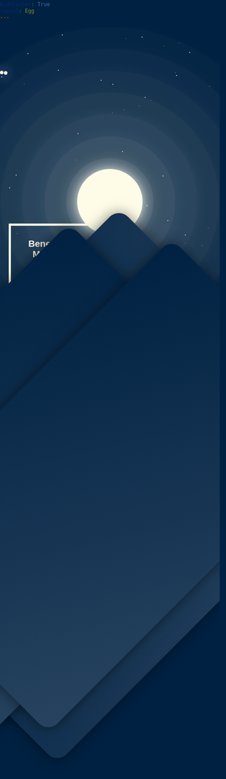 ```yaml
---
title: "彩蛋"
permalink: "egg"
search: false
navbar: false
hideLastUpdated: True
hideFooter: True
layout: Egg
---
```

<templete>
        <!--原作者：Samir Chahine -->
        <div class="con">
            <div class="header">
                <h2>Beneath the Moonlight</h2>
            </div>
            <div class="h-con">
                <div class="hill2"></div>
                <div class="hill"></div>
                <div class="hill3"></div>
            </div>
            <div class="moons">
                <div class="moon"></div>
                <div class="moon"></div>
                <div class="moon"></div>
                <div class="moon"></div>
                <div class="moon"></div>
                <div class="moon"></div>
                <div class="moon"></div>
                <div class="moon"></div>
            </div>
            <div class="shoot"></div>
            <div class="shoot"></div>
            <div class="shoot"></div>
            <div class="shoot"></div>
            <div class="stars">
                <div class="star"></div>
                <div class="star"></div>
                <div class="star"></div>
                <div class="star"></div>
                <div class="star"></div>
                <div class="star"></div>
                <div class="star"></div>
                <div class="star"></div>
                <div class="star"></div>
                <div class="star"></div>
                <div class="star"></div>
                <div class="star"></div>
                <div class="star"></div>
                <div class="star"></div>
                <div class="star"></div>
                <div class="star"></div>
                <div class="star"></div>
                <div class="star"></div>
                <div class="star"></div>
                <div class="star"></div>
                <div class="star"></div>
                <div class="star"></div>
                <div class="star"></div>
                <div class="star"></div>
                <div class="star"></div>
                <div class="star"></div>
                <div class="star"></div>
                <div class="star"></div>
                <div class="star"></div>
                <div class="star"></div>
                <div class="star"></div>
                <div class="star"></div>
                <div class="star"></div>
                <div class="star"></div>
                <div class="star"></div>
                <div class="star"></div>
                <div class="star"></div>
                <div class="star"></div>
                <div class="star"></div>
                <div class="star"></div>
                <div class="star"></div>
                <div class="star"></div>
                <div class="star"></div>
                <div class="star"></div>
                <div class="star"></div>
                <div class="star"></div>
                <div class="star"></div>
                <div class="star"></div>
                <div class="star"></div>
                <div class="star"></div>
                <div class="star"></div>
                <div class="star"></div>
                <div class="star"></div>
                <div class="star"></div>
                <div class="star"></div>
                <div class="star"></div>
                <div class="star"></div>
                <div class="star"></div>
                <div class="star"></div>
                <div class="star"></div>
                <div class="star"></div>
                <div class="star"></div>
                <div class="star"></div>
                <div class="star"></div>
                <div class="star"></div>
                <div class="star"></div>
                <div class="star"></div>
                <div class="star"></div>
                <div class="star"></div>
                <div class="star"></div>
                <div class="star"></div>
                <div class="star"></div>
                <div class="star"></div>
                <div class="star"></div>
                <div class="star"></div>
                <div class="star"></div>
                <div class="star"></div>
                <div class="star"></div>
                <div class="star"></div>
                <div class="star"></div>
                <div class="star"></div>
                <div class="star"></div>
                <div class="star"></div>
                <div class="star"></div>
                <div class="star"></div>
                <div class="star"></div>
                <div class="star"></div>
                <div class="star"></div>
                <div class="star"></div>
                <div class="star"></div>
                <div class="star"></div>
                <div class="star"></div>
                <div class="star"></div>
                <div class="star"></div>
                <div class="star"></div>
                <div class="star"></div>
                <div class="star"></div>
                <div class="star"></div>
                <div class="star"></div>
                <div class="star"></div>
                <div class="star"></div>
                <div class="star"></div>
                <div class="star"></div>
                <div class="star"></div>
                <div class="star"></div>
                <div class="star"></div>
                <div class="star"></div>
                <div class="star"></div>
                <div class="star"></div>
                <div class="star"></div>
                <div class="star"></div>
                <div class="star"></div>
                <div class="star"></div>
                <div class="star"></div>
                <div class="star"></div>
                <div class="star"></div>
                <div class="star"></div>
                <div class="star"></div>
                <div class="star"></div>
                <div class="star"></div>
                <div class="star"></div>
                <div class="star"></div>
                <div class="star"></div>
                <div class="star"></div>
                <div class="star"></div>
                <div class="star"></div>
                <div class="star"></div>
                <div class="star"></div>
                <div class="star"></div>
                <div class="star"></div>
                <div class="star"></div>
                <div class="star"></div>
                <div class="star"></div>
                <div class="star"></div>
                <div class="star"></div>
                <div class="star"></div>
                <div class="star"></div>
                <div class="star"></div>
                <div class="star"></div>
                <div class="star"></div>
                <div class="star"></div>
                <div class="star"></div>
                <div class="star"></div>
                <div class="star"></div>
                <div class="star"></div>
                <div class="star"></div>
                <div class="star"></div>
                <div class="star"></div>
                <div class="star"></div>
                <div class="star"></div>
                <div class="star"></div>
                <div class="star"></div>
                <div class="star"></div>
                <div class="star"></div>
                <div class="star"></div>
                <div class="star"></div>
                <div class="star"></div>
                <div class="star"></div>
                <div class="star"></div>
                <div class="star"></div>
                <div class="star"></div>
                <div class="star"></div>
                <div class="star"></div>
                <div class="star"></div>
                <div class="star"></div>
                <div class="star"></div>
                <div class="star"></div>
                <div class="star"></div>
                <div class="star"></div>
                <div class="star"></div>
                <div class="star"></div>
                <div class="star"></div>
                <div class="star"></div>
                <div class="star"></div>
                <div class="star"></div>
                <div class="star"></div>
                <div class="star"></div>
                <div class="star"></div>
                <div class="star"></div>
                <div class="star"></div>
                <div class="star"></div>
                <div class="star"></div>
                <div class="star"></div>
                <div class="star"></div>
                <div class="star"></div>
                <div class="star"></div>
                <div class="star"></div>
                <div class="star"></div>
                <div class="star"></div>
                <div class="star"></div>
                <div class="star"></div>
                <div class="star"></div>
                <div class="star"></div>
                <div class="star"></div>
                <div class="star"></div>
                <div class="star"></div>
                <div class="star"></div>
                <div class="star"></div>
                <div class="star"></div>
                <div class="star"></div>
            </div>
        </div>
</templete>

<style scoped>
body, html {
  margin: 0;
  padding: 0;
  background: #002142;
  margin-top: -50px;
}

.con {
  width: 100%;
  background: #002142;
  height: 100%;
  position: relative;
  overflow: hidden;
}

.header {
  border: 5px solid #FEFDE8;
  width: 200px;
  height: 200px;
  position: absolute;
  font-family: 'Palanquin', sans-serif;
  color: #FEFDE8;
  margin-left: 20px;
  margin-top: 450px;
  text-align: center;
}

.shoot:nth-child(1) {
  width: 5px;
  height: 5px;
  background: #FEFCE6;
  box-shadow: 0px 1px 30px 0px white;
  z-index: 400;
  position: absolute;
  border-radius: 50%;
  margin-left: -1040px;
  animation: shoot-1 2s linear 1;
  animation-delay: 0.01s;
}

@keyframes shoot-1 {
  0% {
    margin-left: 0px;
    margin-top: 100px;
    width: 8px;
    height: 8px;
  }
  100% {
    margin-left: 900px;
    margin-top: 165px;
    width: 0px;
    height: 0px;
  }
}
.shoot:nth-child(2) {
  width: 5px;
  height: 5px;
  background: #FEFCE6;
  box-shadow: 0px 1px 30px 0px white;
  z-index: 400;
  position: absolute;
  border-radius: 50%;
  margin-left: -1040px;
  animation: shoot-2 4s linear 1;
  animation-delay: 0.02s;
}

@keyframes shoot-2 {
  0% {
    margin-left: 0px;
    margin-top: 100px;
    width: 8px;
    height: 8px;
  }
  100% {
    margin-left: 900px;
    margin-top: 164px;
    width: 0px;
    height: 0px;
  }
}
.shoot:nth-child(3) {
  width: 5px;
  height: 5px;
  background: #FEFCE6;
  box-shadow: 0px 1px 30px 0px white;
  z-index: 400;
  position: absolute;
  border-radius: 50%;
  margin-left: -1040px;
  animation: shoot-3 1s linear 1;
  animation-delay: 0.03s;
}

@keyframes shoot-3 {
  0% {
    margin-left: 0px;
    margin-top: 100px;
    width: 8px;
    height: 8px;
  }
  100% {
    margin-left: 900px;
    margin-top: 182px;
    width: 0px;
    height: 0px;
  }
}
.shoot:nth-child(4) {
  width: 5px;
  height: 5px;
  background: #FEFCE6;
  box-shadow: 0px 1px 30px 0px white;
  z-index: 400;
  position: absolute;
  border-radius: 50%;
  margin-left: -1040px;
  animation: shoot-4 1s linear 1;
  animation-delay: 0.04s;
}

@keyframes shoot-4 {
  0% {
    margin-left: 0px;
    margin-top: 100px;
    width: 8px;
    height: 8px;
  }
  100% {
    margin-left: 900px;
    margin-top: 180px;
    width: 0px;
    height: 0px;
  }
}
.shoot:nth-child(5) {
  width: 5px;
  height: 5px;
  background: #FEFCE6;
  box-shadow: 0px 1px 30px 0px white;
  z-index: 400;
  position: absolute;
  border-radius: 50%;
  margin-left: -1040px;
  animation: shoot-5 4s linear 1;
  animation-delay: 0.05s;
}

@keyframes shoot-5 {
  0% {
    margin-left: 0px;
    margin-top: 100px;
    width: 8px;
    height: 8px;
  }
  100% {
    margin-left: 900px;
    margin-top: 168px;
    width: 0px;
    height: 0px;
  }
}
.shoot:nth-child(6) {
  width: 5px;
  height: 5px;
  background: #FEFCE6;
  box-shadow: 0px 1px 30px 0px white;
  z-index: 400;
  position: absolute;
  border-radius: 50%;
  margin-left: -1040px;
  animation: shoot-6 4s linear 1;
  animation-delay: 0.06s;
}

@keyframes shoot-6 {
  0% {
    margin-left: 0px;
    margin-top: 100px;
    width: 8px;
    height: 8px;
  }
  100% {
    margin-left: 900px;
    margin-top: 167px;
    width: 0px;
    height: 0px;
  }
}
.shoot:nth-child(7) {
  width: 5px;
  height: 5px;
  background: #FEFCE6;
  box-shadow: 0px 1px 30px 0px white;
  z-index: 400;
  position: absolute;
  border-radius: 50%;
  margin-left: -1040px;
  animation: shoot-7 1s linear 1;
  animation-delay: 0.07s;
}

@keyframes shoot-7 {
  0% {
    margin-left: 0px;
    margin-top: 100px;
    width: 8px;
    height: 8px;
  }
  100% {
    margin-left: 900px;
    margin-top: 167px;
    width: 0px;
    height: 0px;
  }
}
.shoot:nth-child(8) {
  width: 5px;
  height: 5px;
  background: #FEFCE6;
  box-shadow: 0px 1px 30px 0px white;
  z-index: 400;
  position: absolute;
  border-radius: 50%;
  margin-left: -1040px;
  animation: shoot-8 3s linear 1;
  animation-delay: 0.08s;
}

@keyframes shoot-8 {
  0% {
    margin-left: 0px;
    margin-top: 100px;
    width: 8px;
    height: 8px;
  }
  100% {
    margin-left: 900px;
    margin-top: 190px;
    width: 0px;
    height: 0px;
  }
}
.moon:nth-child(1) {
  width: 100px;
  height: 100px;
  border-radius: 50%;
  background: #FEFCE6;
  box-shadow: 0px 1px 30px 0px white;
  opacity: 0.2;
  position: absolute;
  z-index: 10;
  margin-left: calc(50% - 100px/2);
  margin-top: calc(400px - 100px/2);
}

.moon:nth-child(1) {
  opacity: 1;
  width: 150px;
  z-index: 10;
  height: 150px;
  margin-left: calc(50% - 150px/2);
  margin-top: calc(400px - 150px/2);
}

.moon:nth-child(2) {
  width: 200px;
  height: 200px;
  border-radius: 50%;
  background: #FEFCE6;
  box-shadow: 0px 1px 30px 0px white;
  opacity: 0.1;
  position: absolute;
  z-index: 10;
  margin-left: calc(50% - 200px/2);
  margin-top: calc(400px - 200px/2);
}

.moon:nth-child(1) {
  opacity: 1;
  width: 150px;
  z-index: 10;
  height: 150px;
  margin-left: calc(50% - 150px/2);
  margin-top: calc(400px - 150px/2);
}

.moon:nth-child(3) {
  width: 300px;
  height: 300px;
  border-radius: 50%;
  background: #FEFCE6;
  box-shadow: 0px 1px 30px 0px white;
  opacity: 0.0666666667;
  position: absolute;
  z-index: 10;
  margin-left: calc(50% - 300px/2);
  margin-top: calc(400px - 300px/2);
}

.moon:nth-child(1) {
  opacity: 1;
  width: 150px;
  z-index: 10;
  height: 150px;
  margin-left: calc(50% - 150px/2);
  margin-top: calc(400px - 150px/2);
}

.moon:nth-child(4) {
  width: 400px;
  height: 400px;
  border-radius: 50%;
  background: #FEFCE6;
  box-shadow: 0px 1px 30px 0px white;
  opacity: 0.05;
  position: absolute;
  z-index: 10;
  margin-left: calc(50% - 400px/2);
  margin-top: calc(400px - 400px/2);
}

.moon:nth-child(1) {
  opacity: 1;
  width: 150px;
  z-index: 10;
  height: 150px;
  margin-left: calc(50% - 150px/2);
  margin-top: calc(400px - 150px/2);
}

.moon:nth-child(5) {
  width: 500px;
  height: 500px;
  border-radius: 50%;
  background: #FEFCE6;
  box-shadow: 0px 1px 30px 0px white;
  opacity: 0.04;
  position: absolute;
  z-index: 10;
  margin-left: calc(50% - 500px/2);
  margin-top: calc(400px - 500px/2);
}

.moon:nth-child(1) {
  opacity: 1;
  width: 150px;
  z-index: 10;
  height: 150px;
  margin-left: calc(50% - 150px/2);
  margin-top: calc(400px - 150px/2);
}

.moon:nth-child(6) {
  width: 600px;
  height: 600px;
  border-radius: 50%;
  background: #FEFCE6;
  box-shadow: 0px 1px 30px 0px white;
  opacity: 0.0333333333;
  position: absolute;
  z-index: 10;
  margin-left: calc(50% - 600px/2);
  margin-top: calc(400px - 600px/2);
}

.moon:nth-child(1) {
  opacity: 1;
  width: 150px;
  z-index: 10;
  height: 150px;
  margin-left: calc(50% - 150px/2);
  margin-top: calc(400px - 150px/2);
}

.moon:nth-child(7) {
  width: 700px;
  height: 700px;
  border-radius: 50%;
  background: #FEFCE6;
  box-shadow: 0px 1px 30px 0px white;
  opacity: 0.0285714286;
  position: absolute;
  z-index: 10;
  margin-left: calc(50% - 700px/2);
  margin-top: calc(400px - 700px/2);
}

.moon:nth-child(1) {
  opacity: 1;
  width: 150px;
  z-index: 10;
  height: 150px;
  margin-left: calc(50% - 150px/2);
  margin-top: calc(400px - 150px/2);
}

.moon:nth-child(8) {
  width: 800px;
  height: 800px;
  border-radius: 50%;
  background: #FEFCE6;
  box-shadow: 0px 1px 30px 0px white;
  opacity: 0.025;
  position: absolute;
  z-index: 10;
  margin-left: calc(50% - 800px/2);
  margin-top: calc(400px - 800px/2);
}

.moon:nth-child(1) {
  opacity: 1;
  width: 150px;
  z-index: 10;
  height: 150px;
  margin-left: calc(50% - 150px/2);
  margin-top: calc(400px - 150px/2);
}

.stars {
  width: 100%;
  height: 875px;
  overflow: hidden;
  margin: 0 auto;
  margin-top: 0px;
  position: relative;
}

.star:nth-child(0) {
  width: 2px;
  height: 2px;
  z-index: 1;
  background: white;
  border-radius: 50%;
  position: absolute;
  opacity: 1;
  margin-left: 903px;
  margin-top: 412px;
  animation: twinkle-0 1s linear infinite;
  animation-delay: 0s;
}

@keyframes twinkle-0 {
  from {
    opacity: 1;
  }
  to {
    opacity: 0.3;
  }
}
.star:nth-child(1) {
  width: 1px;
  height: 1px;
  z-index: 1;
  background: white;
  border-radius: 50%;
  position: absolute;
  opacity: 1;
  margin-left: 1075px;
  margin-top: 140px;
  animation: twinkle-1 1s linear infinite;
  animation-delay: 0.01s;
}

@keyframes twinkle-1 {
  from {
    opacity: 1;
  }
  to {
    opacity: 0.3;
  }
}
.star:nth-child(2) {
  width: 1px;
  height: 1px;
  z-index: 1;
  background: white;
  border-radius: 50%;
  position: absolute;
  opacity: 1;
  margin-left: 1174px;
  margin-top: 515px;
  animation: twinkle-2 1s linear infinite;
  animation-delay: 0.02s;
}

@keyframes twinkle-2 {
  from {
    opacity: 1;
  }
  to {
    opacity: 0.3;
  }
}
.star:nth-child(3) {
  width: 1px;
  height: 1px;
  z-index: 1;
  background: white;
  border-radius: 50%;
  position: absolute;
  opacity: 1;
  margin-left: 958px;
  margin-top: 742px;
  animation: twinkle-3 1s linear infinite;
  animation-delay: 0.03s;
}

@keyframes twinkle-3 {
  from {
    opacity: 1;
  }
  to {
    opacity: 0.3;
  }
}
.star:nth-child(4) {
  width: 1px;
  height: 1px;
  z-index: 1;
  background: white;
  border-radius: 50%;
  position: absolute;
  opacity: 1;
  margin-left: 346px;
  margin-top: 167px;
  animation: twinkle-4 1s linear infinite;
  animation-delay: 0.04s;
}

@keyframes twinkle-4 {
  from {
    opacity: 1;
  }
  to {
    opacity: 0.3;
  }
}
.star:nth-child(5) {
  width: 1px;
  height: 1px;
  z-index: 1;
  background: white;
  border-radius: 50%;
  position: absolute;
  opacity: 1;
  margin-left: 580px;
  margin-top: 226px;
  animation: twinkle-5 1s linear infinite;
  animation-delay: 0.05s;
}

@keyframes twinkle-5 {
  from {
    opacity: 1;
  }
  to {
    opacity: 0.3;
  }
}
.star:nth-child(6) {
  width: 2px;
  height: 2px;
  z-index: 1;
  background: white;
  border-radius: 50%;
  position: absolute;
  opacity: 1;
  margin-left: 1307px;
  margin-top: 8px;
  animation: twinkle-6 1s linear infinite;
  animation-delay: 0.06s;
}

@keyframes twinkle-6 {
  from {
    opacity: 1;
  }
  to {
    opacity: 0.3;
  }
}
.star:nth-child(7) {
  width: 1px;
  height: 1px;
  z-index: 1;
  background: white;
  border-radius: 50%;
  position: absolute;
  opacity: 1;
  margin-left: 373px;
  margin-top: 681px;
  animation: twinkle-7 1s linear infinite;
  animation-delay: 0.07s;
}

@keyframes twinkle-7 {
  from {
    opacity: 1;
  }
  to {
    opacity: 0.3;
  }
}
.star:nth-child(8) {
  width: 1px;
  height: 1px;
  z-index: 1;
  background: white;
  border-radius: 50%;
  position: absolute;
  opacity: 1;
  margin-left: 676px;
  margin-top: 383px;
  animation: twinkle-8 1s linear infinite;
  animation-delay: 0.08s;
}

@keyframes twinkle-8 {
  from {
    opacity: 1;
  }
  to {
    opacity: 0.3;
  }
}
.star:nth-child(9) {
  width: 1px;
  height: 1px;
  z-index: 1;
  background: white;
  border-radius: 50%;
  position: absolute;
  opacity: 1;
  margin-left: 41px;
  margin-top: 698px;
  animation: twinkle-9 1s linear infinite;
  animation-delay: 0.09s;
}

@keyframes twinkle-9 {
  from {
    opacity: 1;
  }
  to {
    opacity: 0.3;
  }
}
.star:nth-child(10) {
  width: 2px;
  height: 2px;
  z-index: 1;
  background: white;
  border-radius: 50%;
  position: absolute;
  opacity: 1;
  margin-left: 1040px;
  margin-top: 668px;
  animation: twinkle-10 1s linear infinite;
  animation-delay: 0.1s;
}

@keyframes twinkle-10 {
  from {
    opacity: 1;
  }
  to {
    opacity: 0.3;
  }
}
.star:nth-child(11) {
  width: 1px;
  height: 1px;
  z-index: 1;
  background: white;
  border-radius: 50%;
  position: absolute;
  opacity: 1;
  margin-left: 1218px;
  margin-top: 423px;
  animation: twinkle-11 1s linear infinite;
  animation-delay: 0.11s;
}

@keyframes twinkle-11 {
  from {
    opacity: 1;
  }
  to {
    opacity: 0.3;
  }
}
.star:nth-child(12) {
  width: 2px;
  height: 2px;
  z-index: 1;
  background: white;
  border-radius: 50%;
  position: absolute;
  opacity: 1;
  margin-left: 992px;
  margin-top: 765px;
  animation: twinkle-12 1s linear infinite;
  animation-delay: 0.12s;
}

@keyframes twinkle-12 {
  from {
    opacity: 1;
  }
  to {
    opacity: 0.3;
  }
}
.star:nth-child(13) {
  width: 1px;
  height: 1px;
  z-index: 1;
  background: white;
  border-radius: 50%;
  position: absolute;
  opacity: 1;
  margin-left: 463px;
  margin-top: 500px;
  animation: twinkle-13 1s linear infinite;
  animation-delay: 0.13s;
}

@keyframes twinkle-13 {
  from {
    opacity: 1;
  }
  to {
    opacity: 0.3;
  }
}
.star:nth-child(14) {
  width: 2px;
  height: 2px;
  z-index: 1;
  background: white;
  border-radius: 50%;
  position: absolute;
  opacity: 1;
  margin-left: 258px;
  margin-top: 130px;
  animation: twinkle-14 1s linear infinite;
  animation-delay: 0.14s;
}

@keyframes twinkle-14 {
  from {
    opacity: 1;
  }
  to {
    opacity: 0.3;
  }
}
.star:nth-child(15) {
  width: 1px;
  height: 1px;
  z-index: 1;
  background: white;
  border-radius: 50%;
  position: absolute;
  opacity: 1;
  margin-left: 1270px;
  margin-top: 655px;
  animation: twinkle-15 1s linear infinite;
  animation-delay: 0.15s;
}

@keyframes twinkle-15 {
  from {
    opacity: 1;
  }
  to {
    opacity: 0.3;
  }
}
.star:nth-child(16) {
  width: 2px;
  height: 2px;
  z-index: 1;
  background: white;
  border-radius: 50%;
  position: absolute;
  opacity: 1;
  margin-left: 36px;
  margin-top: 338px;
  animation: twinkle-16 1s linear infinite;
  animation-delay: 0.16s;
}

@keyframes twinkle-16 {
  from {
    opacity: 1;
  }
  to {
    opacity: 0.3;
  }
}
.star:nth-child(17) {
  width: 1px;
  height: 1px;
  z-index: 1;
  background: white;
  border-radius: 50%;
  position: absolute;
  opacity: 1;
  margin-left: 1142px;
  margin-top: 704px;
  animation: twinkle-17 1s linear infinite;
  animation-delay: 0.17s;
}

@keyframes twinkle-17 {
  from {
    opacity: 1;
  }
  to {
    opacity: 0.3;
  }
}
.star:nth-child(18) {
  width: 2px;
  height: 2px;
  z-index: 1;
  background: white;
  border-radius: 50%;
  position: absolute;
  opacity: 1;
  margin-left: 85px;
  margin-top: 553px;
  animation: twinkle-18 1s linear infinite;
  animation-delay: 0.18s;
}

@keyframes twinkle-18 {
  from {
    opacity: 1;
  }
  to {
    opacity: 0.3;
  }
}
.star:nth-child(19) {
  width: 2px;
  height: 2px;
  z-index: 1;
  background: white;
  border-radius: 50%;
  position: absolute;
  opacity: 1;
  margin-left: 563px;
  margin-top: 580px;
  animation: twinkle-19 1s linear infinite;
  animation-delay: 0.19s;
}

@keyframes twinkle-19 {
  from {
    opacity: 1;
  }
  to {
    opacity: 0.3;
  }
}
.star:nth-child(20) {
  width: 2px;
  height: 2px;
  z-index: 1;
  background: white;
  border-radius: 50%;
  position: absolute;
  opacity: 1;
  margin-left: 237px;
  margin-top: 854px;
  animation: twinkle-20 1s linear infinite;
  animation-delay: 0.2s;
}

@keyframes twinkle-20 {
  from {
    opacity: 1;
  }
  to {
    opacity: 0.3;
  }
}
.star:nth-child(21) {
  width: 1px;
  height: 1px;
  z-index: 1;
  background: white;
  border-radius: 50%;
  position: absolute;
  opacity: 1;
  margin-left: 326px;
  margin-top: 600px;
  animation: twinkle-21 1s linear infinite;
  animation-delay: 0.21s;
}

@keyframes twinkle-21 {
  from {
    opacity: 1;
  }
  to {
    opacity: 0.3;
  }
}
.star:nth-child(22) {
  width: 1px;
  height: 1px;
  z-index: 1;
  background: white;
  border-radius: 50%;
  position: absolute;
  opacity: 1;
  margin-left: 288px;
  margin-top: 26px;
  animation: twinkle-22 1s linear infinite;
  animation-delay: 0.22s;
}

@keyframes twinkle-22 {
  from {
    opacity: 1;
  }
  to {
    opacity: 0.3;
  }
}
.star:nth-child(23) {
  width: 2px;
  height: 2px;
  z-index: 1;
  background: white;
  border-radius: 50%;
  position: absolute;
  opacity: 1;
  margin-left: 1387px;
  margin-top: 157px;
  animation: twinkle-23 1s linear infinite;
  animation-delay: 0.23s;
}

@keyframes twinkle-23 {
  from {
    opacity: 1;
  }
  to {
    opacity: 0.3;
  }
}
.star:nth-child(24) {
  width: 1px;
  height: 1px;
  z-index: 1;
  background: white;
  border-radius: 50%;
  position: absolute;
  opacity: 1;
  margin-left: 1331px;
  margin-top: 612px;
  animation: twinkle-24 1s linear infinite;
  animation-delay: 0.24s;
}

@keyframes twinkle-24 {
  from {
    opacity: 1;
  }
  to {
    opacity: 0.3;
  }
}
.star:nth-child(25) {
  width: 2px;
  height: 2px;
  z-index: 1;
  background: white;
  border-radius: 50%;
  position: absolute;
  opacity: 1;
  margin-left: 222px;
  margin-top: 467px;
  animation: twinkle-25 1s linear infinite;
  animation-delay: 0.25s;
}

@keyframes twinkle-25 {
  from {
    opacity: 1;
  }
  to {
    opacity: 0.3;
  }
}
.star:nth-child(26) {
  width: 1px;
  height: 1px;
  z-index: 1;
  background: white;
  border-radius: 50%;
  position: absolute;
  opacity: 1;
  margin-left: 880px;
  margin-top: 285px;
  animation: twinkle-26 1s linear infinite;
  animation-delay: 0.26s;
}

@keyframes twinkle-26 {
  from {
    opacity: 1;
  }
  to {
    opacity: 0.3;
  }
}
.star:nth-child(27) {
  width: 2px;
  height: 2px;
  z-index: 1;
  background: white;
  border-radius: 50%;
  position: absolute;
  opacity: 1;
  margin-left: 689px;
  margin-top: 603px;
  animation: twinkle-27 1s linear infinite;
  animation-delay: 0.27s;
}

@keyframes twinkle-27 {
  from {
    opacity: 1;
  }
  to {
    opacity: 0.3;
  }
}
.star:nth-child(28) {
  width: 1px;
  height: 1px;
  z-index: 1;
  background: white;
  border-radius: 50%;
  position: absolute;
  opacity: 1;
  margin-left: 1466px;
  margin-top: 373px;
  animation: twinkle-28 1s linear infinite;
  animation-delay: 0.28s;
}

@keyframes twinkle-28 {
  from {
    opacity: 1;
  }
  to {
    opacity: 0.3;
  }
}
.star:nth-child(29) {
  width: 2px;
  height: 2px;
  z-index: 1;
  background: white;
  border-radius: 50%;
  position: absolute;
  opacity: 1;
  margin-left: 666px;
  margin-top: 299px;
  animation: twinkle-29 1s linear infinite;
  animation-delay: 0.29s;
}

@keyframes twinkle-29 {
  from {
    opacity: 1;
  }
  to {
    opacity: 0.3;
  }
}
.star:nth-child(30) {
  width: 2px;
  height: 2px;
  z-index: 1;
  background: white;
  border-radius: 50%;
  position: absolute;
  opacity: 1;
  margin-left: 298px;
  margin-top: 803px;
  animation: twinkle-30 1s linear infinite;
  animation-delay: 0.3s;
}

@keyframes twinkle-30 {
  from {
    opacity: 1;
  }
  to {
    opacity: 0.3;
  }
}
.star:nth-child(31) {
  width: 2px;
  height: 2px;
  z-index: 1;
  background: white;
  border-radius: 50%;
  position: absolute;
  opacity: 1;
  margin-left: 3px;
  margin-top: 113px;
  animation: twinkle-31 1s linear infinite;
  animation-delay: 0.31s;
}

@keyframes twinkle-31 {
  from {
    opacity: 1;
  }
  to {
    opacity: 0.3;
  }
}
.star:nth-child(32) {
  width: 1px;
  height: 1px;
  z-index: 1;
  background: white;
  border-radius: 50%;
  position: absolute;
  opacity: 1;
  margin-left: 660px;
  margin-top: 152px;
  animation: twinkle-32 1s linear infinite;
  animation-delay: 0.32s;
}

@keyframes twinkle-32 {
  from {
    opacity: 1;
  }
  to {
    opacity: 0.3;
  }
}
.star:nth-child(33) {
  width: 2px;
  height: 2px;
  z-index: 1;
  background: white;
  border-radius: 50%;
  position: absolute;
  opacity: 1;
  margin-left: 824px;
  margin-top: 612px;
  animation: twinkle-33 1s linear infinite;
  animation-delay: 0.33s;
}

@keyframes twinkle-33 {
  from {
    opacity: 1;
  }
  to {
    opacity: 0.3;
  }
}
.star:nth-child(34) {
  width: 1px;
  height: 1px;
  z-index: 1;
  background: white;
  border-radius: 50%;
  position: absolute;
  opacity: 1;
  margin-left: 511px;
  margin-top: 647px;
  animation: twinkle-34 1s linear infinite;
  animation-delay: 0.34s;
}

@keyframes twinkle-34 {
  from {
    opacity: 1;
  }
  to {
    opacity: 0.3;
  }
}
.star:nth-child(35) {
  width: 1px;
  height: 1px;
  z-index: 1;
  background: white;
  border-radius: 50%;
  position: absolute;
  opacity: 1;
  margin-left: 1435px;
  margin-top: 476px;
  animation: twinkle-35 1s linear infinite;
  animation-delay: 0.35s;
}

@keyframes twinkle-35 {
  from {
    opacity: 1;
  }
  to {
    opacity: 0.3;
  }
}
.star:nth-child(36) {
  width: 2px;
  height: 2px;
  z-index: 1;
  background: white;
  border-radius: 50%;
  position: absolute;
  opacity: 1;
  margin-left: 1356px;
  margin-top: 19px;
  animation: twinkle-36 1s linear infinite;
  animation-delay: 0.36s;
}

@keyframes twinkle-36 {
  from {
    opacity: 1;
  }
  to {
    opacity: 0.3;
  }
}
.star:nth-child(37) {
  width: 1px;
  height: 1px;
  z-index: 1;
  background: white;
  border-radius: 50%;
  position: absolute;
  opacity: 1;
  margin-left: 402px;
  margin-top: 104px;
  animation: twinkle-37 1s linear infinite;
  animation-delay: 0.37s;
}

@keyframes twinkle-37 {
  from {
    opacity: 1;
  }
  to {
    opacity: 0.3;
  }
}
.star:nth-child(38) {
  width: 2px;
  height: 2px;
  z-index: 1;
  background: white;
  border-radius: 50%;
  position: absolute;
  opacity: 1;
  margin-left: 184px;
  margin-top: 727px;
  animation: twinkle-38 1s linear infinite;
  animation-delay: 0.38s;
}

@keyframes twinkle-38 {
  from {
    opacity: 1;
  }
  to {
    opacity: 0.3;
  }
}
.star:nth-child(39) {
  width: 2px;
  height: 2px;
  z-index: 1;
  background: white;
  border-radius: 50%;
  position: absolute;
  opacity: 1;
  margin-left: 1190px;
  margin-top: 609px;
  animation: twinkle-39 1s linear infinite;
  animation-delay: 0.39s;
}

@keyframes twinkle-39 {
  from {
    opacity: 1;
  }
  to {
    opacity: 0.3;
  }
}
.star:nth-child(40) {
  width: 1px;
  height: 1px;
  z-index: 1;
  background: white;
  border-radius: 50%;
  position: absolute;
  opacity: 1;
  margin-left: 1183px;
  margin-top: 70px;
  animation: twinkle-40 1s linear infinite;
  animation-delay: 0.4s;
}

@keyframes twinkle-40 {
  from {
    opacity: 1;
  }
  to {
    opacity: 0.3;
  }
}
.star:nth-child(41) {
  width: 2px;
  height: 2px;
  z-index: 1;
  background: white;
  border-radius: 50%;
  position: absolute;
  opacity: 1;
  margin-left: 373px;
  margin-top: 340px;
  animation: twinkle-41 1s linear infinite;
  animation-delay: 0.41s;
}

@keyframes twinkle-41 {
  from {
    opacity: 1;
  }
  to {
    opacity: 0.3;
  }
}
.star:nth-child(42) {
  width: 2px;
  height: 2px;
  z-index: 1;
  background: white;
  border-radius: 50%;
  position: absolute;
  opacity: 1;
  margin-left: 1090px;
  margin-top: 385px;
  animation: twinkle-42 1s linear infinite;
  animation-delay: 0.42s;
}

@keyframes twinkle-42 {
  from {
    opacity: 1;
  }
  to {
    opacity: 0.3;
  }
}
.star:nth-child(43) {
  width: 2px;
  height: 2px;
  z-index: 1;
  background: white;
  border-radius: 50%;
  position: absolute;
  opacity: 1;
  margin-left: 199px;
  margin-top: 626px;
  animation: twinkle-43 1s linear infinite;
  animation-delay: 0.43s;
}

@keyframes twinkle-43 {
  from {
    opacity: 1;
  }
  to {
    opacity: 0.3;
  }
}
.star:nth-child(44) {
  width: 2px;
  height: 2px;
  z-index: 1;
  background: white;
  border-radius: 50%;
  position: absolute;
  opacity: 1;
  margin-left: 1002px;
  margin-top: 534px;
  animation: twinkle-44 1s linear infinite;
  animation-delay: 0.44s;
}

@keyframes twinkle-44 {
  from {
    opacity: 1;
  }
  to {
    opacity: 0.3;
  }
}
.star:nth-child(45) {
  width: 2px;
  height: 2px;
  z-index: 1;
  background: white;
  border-radius: 50%;
  position: absolute;
  opacity: 1;
  margin-left: 701px;
  margin-top: 679px;
  animation: twinkle-45 1s linear infinite;
  animation-delay: 0.45s;
}

@keyframes twinkle-45 {
  from {
    opacity: 1;
  }
  to {
    opacity: 0.3;
  }
}
.star:nth-child(46) {
  width: 1px;
  height: 1px;
  z-index: 1;
  background: white;
  border-radius: 50%;
  position: absolute;
  opacity: 1;
  margin-left: 410px;
  margin-top: 551px;
  animation: twinkle-46 1s linear infinite;
  animation-delay: 0.46s;
}

@keyframes twinkle-46 {
  from {
    opacity: 1;
  }
  to {
    opacity: 0.3;
  }
}
.star:nth-child(47) {
  width: 2px;
  height: 2px;
  z-index: 1;
  background: white;
  border-radius: 50%;
  position: absolute;
  opacity: 1;
  margin-left: 536px;
  margin-top: 61px;
  animation: twinkle-47 1s linear infinite;
  animation-delay: 0.47s;
}

@keyframes twinkle-47 {
  from {
    opacity: 1;
  }
  to {
    opacity: 0.3;
  }
}
.star:nth-child(48) {
  width: 2px;
  height: 2px;
  z-index: 1;
  background: white;
  border-radius: 50%;
  position: absolute;
  opacity: 1;
  margin-left: 336px;
  margin-top: 408px;
  animation: twinkle-48 1s linear infinite;
  animation-delay: 0.48s;
}

@keyframes twinkle-48 {
  from {
    opacity: 1;
  }
  to {
    opacity: 0.3;
  }
}
.star:nth-child(49) {
  width: 2px;
  height: 2px;
  z-index: 1;
  background: white;
  border-radius: 50%;
  position: absolute;
  opacity: 1;
  margin-left: 1142px;
  margin-top: 435px;
  animation: twinkle-49 1s linear infinite;
  animation-delay: 0.49s;
}

@keyframes twinkle-49 {
  from {
    opacity: 1;
  }
  to {
    opacity: 0.3;
  }
}
.star:nth-child(50) {
  width: 2px;
  height: 2px;
  z-index: 1;
  background: white;
  border-radius: 50%;
  position: absolute;
  opacity: 1;
  margin-left: 1243px;
  margin-top: 88px;
  animation: twinkle-50 1s linear infinite;
  animation-delay: 0.5s;
}

@keyframes twinkle-50 {
  from {
    opacity: 1;
  }
  to {
    opacity: 0.3;
  }
}
.star:nth-child(51) {
  width: 1px;
  height: 1px;
  z-index: 1;
  background: white;
  border-radius: 50%;
  position: absolute;
  opacity: 1;
  margin-left: 1460px;
  margin-top: 606px;
  animation: twinkle-51 1s linear infinite;
  animation-delay: 0.51s;
}

@keyframes twinkle-51 {
  from {
    opacity: 1;
  }
  to {
    opacity: 0.3;
  }
}
.star:nth-child(52) {
  width: 2px;
  height: 2px;
  z-index: 1;
  background: white;
  border-radius: 50%;
  position: absolute;
  opacity: 1;
  margin-left: 664px;
  margin-top: 229px;
  animation: twinkle-52 1s linear infinite;
  animation-delay: 0.52s;
}

@keyframes twinkle-52 {
  from {
    opacity: 1;
  }
  to {
    opacity: 0.3;
  }
}
.star:nth-child(53) {
  width: 2px;
  height: 2px;
  z-index: 1;
  background: white;
  border-radius: 50%;
  position: absolute;
  opacity: 1;
  margin-left: 1168px;
  margin-top: 228px;
  animation: twinkle-53 1s linear infinite;
  animation-delay: 0.53s;
}

@keyframes twinkle-53 {
  from {
    opacity: 1;
  }
  to {
    opacity: 0.3;
  }
}
.star:nth-child(54) {
  width: 1px;
  height: 1px;
  z-index: 1;
  background: white;
  border-radius: 50%;
  position: absolute;
  opacity: 1;
  margin-left: 689px;
  margin-top: 493px;
  animation: twinkle-54 1s linear infinite;
  animation-delay: 0.54s;
}

@keyframes twinkle-54 {
  from {
    opacity: 1;
  }
  to {
    opacity: 0.3;
  }
}
.star:nth-child(55) {
  width: 1px;
  height: 1px;
  z-index: 1;
  background: white;
  border-radius: 50%;
  position: absolute;
  opacity: 1;
  margin-left: 411px;
  margin-top: 36px;
  animation: twinkle-55 1s linear infinite;
  animation-delay: 0.55s;
}

@keyframes twinkle-55 {
  from {
    opacity: 1;
  }
  to {
    opacity: 0.3;
  }
}
.star:nth-child(56) {
  width: 1px;
  height: 1px;
  z-index: 1;
  background: white;
  border-radius: 50%;
  position: absolute;
  opacity: 1;
  margin-left: 173px;
  margin-top: 304px;
  animation: twinkle-56 1s linear infinite;
  animation-delay: 0.56s;
}

@keyframes twinkle-56 {
  from {
    opacity: 1;
  }
  to {
    opacity: 0.3;
  }
}
.star:nth-child(57) {
  width: 2px;
  height: 2px;
  z-index: 1;
  background: white;
  border-radius: 50%;
  position: absolute;
  opacity: 1;
  margin-left: 178px;
  margin-top: 243px;
  animation: twinkle-57 1s linear infinite;
  animation-delay: 0.57s;
}

@keyframes twinkle-57 {
  from {
    opacity: 1;
  }
  to {
    opacity: 0.3;
  }
}
.star:nth-child(58) {
  width: 2px;
  height: 2px;
  z-index: 1;
  background: white;
  border-radius: 50%;
  position: absolute;
  opacity: 1;
  margin-left: 838px;
  margin-top: 620px;
  animation: twinkle-58 1s linear infinite;
  animation-delay: 0.58s;
}

@keyframes twinkle-58 {
  from {
    opacity: 1;
  }
  to {
    opacity: 0.3;
  }
}
.star:nth-child(59) {
  width: 1px;
  height: 1px;
  z-index: 1;
  background: white;
  border-radius: 50%;
  position: absolute;
  opacity: 1;
  margin-left: 1308px;
  margin-top: 562px;
  animation: twinkle-59 1s linear infinite;
  animation-delay: 0.59s;
}

@keyframes twinkle-59 {
  from {
    opacity: 1;
  }
  to {
    opacity: 0.3;
  }
}
.star:nth-child(60) {
  width: 2px;
  height: 2px;
  z-index: 1;
  background: white;
  border-radius: 50%;
  position: absolute;
  opacity: 1;
  margin-left: 1461px;
  margin-top: 503px;
  animation: twinkle-60 1s linear infinite;
  animation-delay: 0.6s;
}

@keyframes twinkle-60 {
  from {
    opacity: 1;
  }
  to {
    opacity: 0.3;
  }
}
.star:nth-child(61) {
  width: 2px;
  height: 2px;
  z-index: 1;
  background: white;
  border-radius: 50%;
  position: absolute;
  opacity: 1;
  margin-left: 1410px;
  margin-top: 64px;
  animation: twinkle-61 1s linear infinite;
  animation-delay: 0.61s;
}

@keyframes twinkle-61 {
  from {
    opacity: 1;
  }
  to {
    opacity: 0.3;
  }
}
.star:nth-child(62) {
  width: 2px;
  height: 2px;
  z-index: 1;
  background: white;
  border-radius: 50%;
  position: absolute;
  opacity: 1;
  margin-left: 424px;
  margin-top: 475px;
  animation: twinkle-62 1s linear infinite;
  animation-delay: 0.62s;
}

@keyframes twinkle-62 {
  from {
    opacity: 1;
  }
  to {
    opacity: 0.3;
  }
}
.star:nth-child(63) {
  width: 1px;
  height: 1px;
  z-index: 1;
  background: white;
  border-radius: 50%;
  position: absolute;
  opacity: 1;
  margin-left: 977px;
  margin-top: 644px;
  animation: twinkle-63 1s linear infinite;
  animation-delay: 0.63s;
}

@keyframes twinkle-63 {
  from {
    opacity: 1;
  }
  to {
    opacity: 0.3;
  }
}
.star:nth-child(64) {
  width: 1px;
  height: 1px;
  z-index: 1;
  background: white;
  border-radius: 50%;
  position: absolute;
  opacity: 1;
  margin-left: 1089px;
  margin-top: 271px;
  animation: twinkle-64 1s linear infinite;
  animation-delay: 0.64s;
}

@keyframes twinkle-64 {
  from {
    opacity: 1;
  }
  to {
    opacity: 0.3;
  }
}
.star:nth-child(65) {
  width: 2px;
  height: 2px;
  z-index: 1;
  background: white;
  border-radius: 50%;
  position: absolute;
  opacity: 1;
  margin-left: 860px;
  margin-top: 23px;
  animation: twinkle-65 1s linear infinite;
  animation-delay: 0.65s;
}

@keyframes twinkle-65 {
  from {
    opacity: 1;
  }
  to {
    opacity: 0.3;
  }
}
.star:nth-child(66) {
  width: 1px;
  height: 1px;
  z-index: 1;
  background: white;
  border-radius: 50%;
  position: absolute;
  opacity: 1;
  margin-left: 611px;
  margin-top: 779px;
  animation: twinkle-66 1s linear infinite;
  animation-delay: 0.66s;
}

@keyframes twinkle-66 {
  from {
    opacity: 1;
  }
  to {
    opacity: 0.3;
  }
}
.star:nth-child(67) {
  width: 2px;
  height: 2px;
  z-index: 1;
  background: white;
  border-radius: 50%;
  position: absolute;
  opacity: 1;
  margin-left: 531px;
  margin-top: 378px;
  animation: twinkle-67 1s linear infinite;
  animation-delay: 0.67s;
}

@keyframes twinkle-67 {
  from {
    opacity: 1;
  }
  to {
    opacity: 0.3;
  }
}
.star:nth-child(68) {
  width: 2px;
  height: 2px;
  z-index: 1;
  background: white;
  border-radius: 50%;
  position: absolute;
  opacity: 1;
  margin-left: 218px;
  margin-top: 402px;
  animation: twinkle-68 1s linear infinite;
  animation-delay: 0.68s;
}

@keyframes twinkle-68 {
  from {
    opacity: 1;
  }
  to {
    opacity: 0.3;
  }
}
.star:nth-child(69) {
  width: 2px;
  height: 2px;
  z-index: 1;
  background: white;
  border-radius: 50%;
  position: absolute;
  opacity: 1;
  margin-left: 777px;
  margin-top: 539px;
  animation: twinkle-69 1s linear infinite;
  animation-delay: 0.69s;
}

@keyframes twinkle-69 {
  from {
    opacity: 1;
  }
  to {
    opacity: 0.3;
  }
}
.star:nth-child(70) {
  width: 2px;
  height: 2px;
  z-index: 1;
  background: white;
  border-radius: 50%;
  position: absolute;
  opacity: 1;
  margin-left: 1463px;
  margin-top: 564px;
  animation: twinkle-70 1s linear infinite;
  animation-delay: 0.7s;
}

@keyframes twinkle-70 {
  from {
    opacity: 1;
  }
  to {
    opacity: 0.3;
  }
}
.star:nth-child(71) {
  width: 2px;
  height: 2px;
  z-index: 1;
  background: white;
  border-radius: 50%;
  position: absolute;
  opacity: 1;
  margin-left: 639px;
  margin-top: 647px;
  animation: twinkle-71 1s linear infinite;
  animation-delay: 0.71s;
}

@keyframes twinkle-71 {
  from {
    opacity: 1;
  }
  to {
    opacity: 0.3;
  }
}
.star:nth-child(72) {
  width: 2px;
  height: 2px;
  z-index: 1;
  background: white;
  border-radius: 50%;
  position: absolute;
  opacity: 1;
  margin-left: 609px;
  margin-top: 165px;
  animation: twinkle-72 1s linear infinite;
  animation-delay: 0.72s;
}

@keyframes twinkle-72 {
  from {
    opacity: 1;
  }
  to {
    opacity: 0.3;
  }
}
.star:nth-child(73) {
  width: 1px;
  height: 1px;
  z-index: 1;
  background: white;
  border-radius: 50%;
  position: absolute;
  opacity: 1;
  margin-left: 925px;
  margin-top: 408px;
  animation: twinkle-73 1s linear infinite;
  animation-delay: 0.73s;
}

@keyframes twinkle-73 {
  from {
    opacity: 1;
  }
  to {
    opacity: 0.3;
  }
}
.star:nth-child(74) {
  width: 1px;
  height: 1px;
  z-index: 1;
  background: white;
  border-radius: 50%;
  position: absolute;
  opacity: 1;
  margin-left: 319px;
  margin-top: 180px;
  animation: twinkle-74 1s linear infinite;
  animation-delay: 0.74s;
}

@keyframes twinkle-74 {
  from {
    opacity: 1;
  }
  to {
    opacity: 0.3;
  }
}
.star:nth-child(75) {
  width: 1px;
  height: 1px;
  z-index: 1;
  background: white;
  border-radius: 50%;
  position: absolute;
  opacity: 1;
  margin-left: 820px;
  margin-top: 591px;
  animation: twinkle-75 1s linear infinite;
  animation-delay: 0.75s;
}

@keyframes twinkle-75 {
  from {
    opacity: 1;
  }
  to {
    opacity: 0.3;
  }
}
.star:nth-child(76) {
  width: 1px;
  height: 1px;
  z-index: 1;
  background: white;
  border-radius: 50%;
  position: absolute;
  opacity: 1;
  margin-left: 1366px;
  margin-top: 358px;
  animation: twinkle-76 1s linear infinite;
  animation-delay: 0.76s;
}

@keyframes twinkle-76 {
  from {
    opacity: 1;
  }
  to {
    opacity: 0.3;
  }
}
.star:nth-child(77) {
  width: 2px;
  height: 2px;
  z-index: 1;
  background: white;
  border-radius: 50%;
  position: absolute;
  opacity: 1;
  margin-left: 307px;
  margin-top: 556px;
  animation: twinkle-77 1s linear infinite;
  animation-delay: 0.77s;
}

@keyframes twinkle-77 {
  from {
    opacity: 1;
  }
  to {
    opacity: 0.3;
  }
}
.star:nth-child(78) {
  width: 1px;
  height: 1px;
  z-index: 1;
  background: white;
  border-radius: 50%;
  position: absolute;
  opacity: 1;
  margin-left: 39px;
  margin-top: 472px;
  animation: twinkle-78 1s linear infinite;
  animation-delay: 0.78s;
}

@keyframes twinkle-78 {
  from {
    opacity: 1;
  }
  to {
    opacity: 0.3;
  }
}
.star:nth-child(79) {
  width: 2px;
  height: 2px;
  z-index: 1;
  background: white;
  border-radius: 50%;
  position: absolute;
  opacity: 1;
  margin-left: 1245px;
  margin-top: 348px;
  animation: twinkle-79 1s linear infinite;
  animation-delay: 0.79s;
}

@keyframes twinkle-79 {
  from {
    opacity: 1;
  }
  to {
    opacity: 0.3;
  }
}
.star:nth-child(80) {
  width: 1px;
  height: 1px;
  z-index: 1;
  background: white;
  border-radius: 50%;
  position: absolute;
  opacity: 1;
  margin-left: 1398px;
  margin-top: 833px;
  animation: twinkle-80 1s linear infinite;
  animation-delay: 0.8s;
}

@keyframes twinkle-80 {
  from {
    opacity: 1;
  }
  to {
    opacity: 0.3;
  }
}
.star:nth-child(81) {
  width: 2px;
  height: 2px;
  z-index: 1;
  background: white;
  border-radius: 50%;
  position: absolute;
  opacity: 1;
  margin-left: 21px;
  margin-top: 367px;
  animation: twinkle-81 1s linear infinite;
  animation-delay: 0.81s;
}

@keyframes twinkle-81 {
  from {
    opacity: 1;
  }
  to {
    opacity: 0.3;
  }
}
.star:nth-child(82) {
  width: 1px;
  height: 1px;
  z-index: 1;
  background: white;
  border-radius: 50%;
  position: absolute;
  opacity: 1;
  margin-left: 690px;
  margin-top: 31px;
  animation: twinkle-82 1s linear infinite;
  animation-delay: 0.82s;
}

@keyframes twinkle-82 {
  from {
    opacity: 1;
  }
  to {
    opacity: 0.3;
  }
}
.star:nth-child(83) {
  width: 1px;
  height: 1px;
  z-index: 1;
  background: white;
  border-radius: 50%;
  position: absolute;
  opacity: 1;
  margin-left: 1086px;
  margin-top: 270px;
  animation: twinkle-83 1s linear infinite;
  animation-delay: 0.83s;
}

@keyframes twinkle-83 {
  from {
    opacity: 1;
  }
  to {
    opacity: 0.3;
  }
}
.star:nth-child(84) {
  width: 1px;
  height: 1px;
  z-index: 1;
  background: white;
  border-radius: 50%;
  position: absolute;
  opacity: 1;
  margin-left: 257px;
  margin-top: 196px;
  animation: twinkle-84 1s linear infinite;
  animation-delay: 0.84s;
}

@keyframes twinkle-84 {
  from {
    opacity: 1;
  }
  to {
    opacity: 0.3;
  }
}
.star:nth-child(85) {
  width: 2px;
  height: 2px;
  z-index: 1;
  background: white;
  border-radius: 50%;
  position: absolute;
  opacity: 1;
  margin-left: 871px;
  margin-top: 168px;
  animation: twinkle-85 1s linear infinite;
  animation-delay: 0.85s;
}

@keyframes twinkle-85 {
  from {
    opacity: 1;
  }
  to {
    opacity: 0.3;
  }
}
.star:nth-child(86) {
  width: 1px;
  height: 1px;
  z-index: 1;
  background: white;
  border-radius: 50%;
  position: absolute;
  opacity: 1;
  margin-left: 355px;
  margin-top: 682px;
  animation: twinkle-86 1s linear infinite;
  animation-delay: 0.86s;
}

@keyframes twinkle-86 {
  from {
    opacity: 1;
  }
  to {
    opacity: 0.3;
  }
}
.star:nth-child(87) {
  width: 2px;
  height: 2px;
  z-index: 1;
  background: white;
  border-radius: 50%;
  position: absolute;
  opacity: 1;
  margin-left: 1387px;
  margin-top: 406px;
  animation: twinkle-87 1s linear infinite;
  animation-delay: 0.87s;
}

@keyframes twinkle-87 {
  from {
    opacity: 1;
  }
  to {
    opacity: 0.3;
  }
}
.star:nth-child(88) {
  width: 1px;
  height: 1px;
  z-index: 1;
  background: white;
  border-radius: 50%;
  position: absolute;
  opacity: 1;
  margin-left: 425px;
  margin-top: 494px;
  animation: twinkle-88 1s linear infinite;
  animation-delay: 0.88s;
}

@keyframes twinkle-88 {
  from {
    opacity: 1;
  }
  to {
    opacity: 0.3;
  }
}
.star:nth-child(89) {
  width: 2px;
  height: 2px;
  z-index: 1;
  background: white;
  border-radius: 50%;
  position: absolute;
  opacity: 1;
  margin-left: 884px;
  margin-top: 470px;
  animation: twinkle-89 1s linear infinite;
  animation-delay: 0.89s;
}

@keyframes twinkle-89 {
  from {
    opacity: 1;
  }
  to {
    opacity: 0.3;
  }
}
.star:nth-child(90) {
  width: 1px;
  height: 1px;
  z-index: 1;
  background: white;
  border-radius: 50%;
  position: absolute;
  opacity: 1;
  margin-left: 1443px;
  margin-top: 328px;
  animation: twinkle-90 1s linear infinite;
  animation-delay: 0.9s;
}

@keyframes twinkle-90 {
  from {
    opacity: 1;
  }
  to {
    opacity: 0.3;
  }
}
.star:nth-child(91) {
  width: 2px;
  height: 2px;
  z-index: 1;
  background: white;
  border-radius: 50%;
  position: absolute;
  opacity: 1;
  margin-left: 1387px;
  margin-top: 826px;
  animation: twinkle-91 1s linear infinite;
  animation-delay: 0.91s;
}

@keyframes twinkle-91 {
  from {
    opacity: 1;
  }
  to {
    opacity: 0.3;
  }
}
.star:nth-child(92) {
  width: 2px;
  height: 2px;
  z-index: 1;
  background: white;
  border-radius: 50%;
  position: absolute;
  opacity: 1;
  margin-left: 983px;
  margin-top: 761px;
  animation: twinkle-92 1s linear infinite;
  animation-delay: 0.92s;
}

@keyframes twinkle-92 {
  from {
    opacity: 1;
  }
  to {
    opacity: 0.3;
  }
}
.star:nth-child(93) {
  width: 2px;
  height: 2px;
  z-index: 1;
  background: white;
  border-radius: 50%;
  position: absolute;
  opacity: 1;
  margin-left: 667px;
  margin-top: 222px;
  animation: twinkle-93 1s linear infinite;
  animation-delay: 0.93s;
}

@keyframes twinkle-93 {
  from {
    opacity: 1;
  }
  to {
    opacity: 0.3;
  }
}
.star:nth-child(94) {
  width: 2px;
  height: 2px;
  z-index: 1;
  background: white;
  border-radius: 50%;
  position: absolute;
  opacity: 1;
  margin-left: 527px;
  margin-top: 678px;
  animation: twinkle-94 1s linear infinite;
  animation-delay: 0.94s;
}

@keyframes twinkle-94 {
  from {
    opacity: 1;
  }
  to {
    opacity: 0.3;
  }
}
.star:nth-child(95) {
  width: 1px;
  height: 1px;
  z-index: 1;
  background: white;
  border-radius: 50%;
  position: absolute;
  opacity: 1;
  margin-left: 792px;
  margin-top: 578px;
  animation: twinkle-95 1s linear infinite;
  animation-delay: 0.95s;
}

@keyframes twinkle-95 {
  from {
    opacity: 1;
  }
  to {
    opacity: 0.3;
  }
}
.star:nth-child(96) {
  width: 2px;
  height: 2px;
  z-index: 1;
  background: white;
  border-radius: 50%;
  position: absolute;
  opacity: 1;
  margin-left: 142px;
  margin-top: 17px;
  animation: twinkle-96 1s linear infinite;
  animation-delay: 0.96s;
}

@keyframes twinkle-96 {
  from {
    opacity: 1;
  }
  to {
    opacity: 0.3;
  }
}
.star:nth-child(97) {
  width: 1px;
  height: 1px;
  z-index: 1;
  background: white;
  border-radius: 50%;
  position: absolute;
  opacity: 1;
  margin-left: 983px;
  margin-top: 339px;
  animation: twinkle-97 1s linear infinite;
  animation-delay: 0.97s;
}

@keyframes twinkle-97 {
  from {
    opacity: 1;
  }
  to {
    opacity: 0.3;
  }
}
.star:nth-child(98) {
  width: 1px;
  height: 1px;
  z-index: 1;
  background: white;
  border-radius: 50%;
  position: absolute;
  opacity: 1;
  margin-left: 1274px;
  margin-top: 33px;
  animation: twinkle-98 1s linear infinite;
  animation-delay: 0.98s;
}

@keyframes twinkle-98 {
  from {
    opacity: 1;
  }
  to {
    opacity: 0.3;
  }
}
.star:nth-child(99) {
  width: 1px;
  height: 1px;
  z-index: 1;
  background: white;
  border-radius: 50%;
  position: absolute;
  opacity: 1;
  margin-left: 810px;
  margin-top: 289px;
  animation: twinkle-99 1s linear infinite;
  animation-delay: 0.99s;
}

@keyframes twinkle-99 {
  from {
    opacity: 1;
  }
  to {
    opacity: 0.3;
  }
}
.star:nth-child(100) {
  width: 2px;
  height: 2px;
  z-index: 1;
  background: white;
  border-radius: 50%;
  position: absolute;
  opacity: 1;
  margin-left: 219px;
  margin-top: 430px;
  animation: twinkle-100 1s linear infinite;
  animation-delay: 1s;
}

@keyframes twinkle-100 {
  from {
    opacity: 1;
  }
  to {
    opacity: 0.3;
  }
}
.star:nth-child(101) {
  width: 2px;
  height: 2px;
  z-index: 1;
  background: white;
  border-radius: 50%;
  position: absolute;
  opacity: 1;
  margin-left: 276px;
  margin-top: 442px;
  animation: twinkle-101 1s linear infinite;
  animation-delay: 1.01s;
}

@keyframes twinkle-101 {
  from {
    opacity: 1;
  }
  to {
    opacity: 0.3;
  }
}
.star:nth-child(102) {
  width: 2px;
  height: 2px;
  z-index: 1;
  background: white;
  border-radius: 50%;
  position: absolute;
  opacity: 1;
  margin-left: 917px;
  margin-top: 846px;
  animation: twinkle-102 1s linear infinite;
  animation-delay: 1.02s;
}

@keyframes twinkle-102 {
  from {
    opacity: 1;
  }
  to {
    opacity: 0.3;
  }
}
.star:nth-child(103) {
  width: 1px;
  height: 1px;
  z-index: 1;
  background: white;
  border-radius: 50%;
  position: absolute;
  opacity: 1;
  margin-left: 284px;
  margin-top: 189px;
  animation: twinkle-103 1s linear infinite;
  animation-delay: 1.03s;
}

@keyframes twinkle-103 {
  from {
    opacity: 1;
  }
  to {
    opacity: 0.3;
  }
}
.star:nth-child(104) {
  width: 2px;
  height: 2px;
  z-index: 1;
  background: white;
  border-radius: 50%;
  position: absolute;
  opacity: 1;
  margin-left: 1478px;
  margin-top: 631px;
  animation: twinkle-104 1s linear infinite;
  animation-delay: 1.04s;
}

@keyframes twinkle-104 {
  from {
    opacity: 1;
  }
  to {
    opacity: 0.3;
  }
}
.star:nth-child(105) {
  width: 1px;
  height: 1px;
  z-index: 1;
  background: white;
  border-radius: 50%;
  position: absolute;
  opacity: 1;
  margin-left: 1133px;
  margin-top: 334px;
  animation: twinkle-105 1s linear infinite;
  animation-delay: 1.05s;
}

@keyframes twinkle-105 {
  from {
    opacity: 1;
  }
  to {
    opacity: 0.3;
  }
}
.star:nth-child(106) {
  width: 2px;
  height: 2px;
  z-index: 1;
  background: white;
  border-radius: 50%;
  position: absolute;
  opacity: 1;
  margin-left: 1077px;
  margin-top: 654px;
  animation: twinkle-106 1s linear infinite;
  animation-delay: 1.06s;
}

@keyframes twinkle-106 {
  from {
    opacity: 1;
  }
  to {
    opacity: 0.3;
  }
}
.star:nth-child(107) {
  width: 1px;
  height: 1px;
  z-index: 1;
  background: white;
  border-radius: 50%;
  position: absolute;
  opacity: 1;
  margin-left: 1226px;
  margin-top: 56px;
  animation: twinkle-107 1s linear infinite;
  animation-delay: 1.07s;
}

@keyframes twinkle-107 {
  from {
    opacity: 1;
  }
  to {
    opacity: 0.3;
  }
}
.star:nth-child(108) {
  width: 1px;
  height: 1px;
  z-index: 1;
  background: white;
  border-radius: 50%;
  position: absolute;
  opacity: 1;
  margin-left: 1291px;
  margin-top: 335px;
  animation: twinkle-108 1s linear infinite;
  animation-delay: 1.08s;
}

@keyframes twinkle-108 {
  from {
    opacity: 1;
  }
  to {
    opacity: 0.3;
  }
}
.star:nth-child(109) {
  width: 1px;
  height: 1px;
  z-index: 1;
  background: white;
  border-radius: 50%;
  position: absolute;
  opacity: 1;
  margin-left: 415px;
  margin-top: 740px;
  animation: twinkle-109 1s linear infinite;
  animation-delay: 1.09s;
}

@keyframes twinkle-109 {
  from {
    opacity: 1;
  }
  to {
    opacity: 0.3;
  }
}
.star:nth-child(110) {
  width: 1px;
  height: 1px;
  z-index: 1;
  background: white;
  border-radius: 50%;
  position: absolute;
  opacity: 1;
  margin-left: 60px;
  margin-top: 792px;
  animation: twinkle-110 1s linear infinite;
  animation-delay: 1.1s;
}

@keyframes twinkle-110 {
  from {
    opacity: 1;
  }
  to {
    opacity: 0.3;
  }
}
.star:nth-child(111) {
  width: 2px;
  height: 2px;
  z-index: 1;
  background: white;
  border-radius: 50%;
  position: absolute;
  opacity: 1;
  margin-left: 526px;
  margin-top: 743px;
  animation: twinkle-111 1s linear infinite;
  animation-delay: 1.11s;
}

@keyframes twinkle-111 {
  from {
    opacity: 1;
  }
  to {
    opacity: 0.3;
  }
}
.star:nth-child(112) {
  width: 1px;
  height: 1px;
  z-index: 1;
  background: white;
  border-radius: 50%;
  position: absolute;
  opacity: 1;
  margin-left: 208px;
  margin-top: 507px;
  animation: twinkle-112 1s linear infinite;
  animation-delay: 1.12s;
}

@keyframes twinkle-112 {
  from {
    opacity: 1;
  }
  to {
    opacity: 0.3;
  }
}
.star:nth-child(113) {
  width: 1px;
  height: 1px;
  z-index: 1;
  background: white;
  border-radius: 50%;
  position: absolute;
  opacity: 1;
  margin-left: 477px;
  margin-top: 460px;
  animation: twinkle-113 1s linear infinite;
  animation-delay: 1.13s;
}

@keyframes twinkle-113 {
  from {
    opacity: 1;
  }
  to {
    opacity: 0.3;
  }
}
.star:nth-child(114) {
  width: 1px;
  height: 1px;
  z-index: 1;
  background: white;
  border-radius: 50%;
  position: absolute;
  opacity: 1;
  margin-left: 617px;
  margin-top: 815px;
  animation: twinkle-114 1s linear infinite;
  animation-delay: 1.14s;
}

@keyframes twinkle-114 {
  from {
    opacity: 1;
  }
  to {
    opacity: 0.3;
  }
}
.star:nth-child(115) {
  width: 1px;
  height: 1px;
  z-index: 1;
  background: white;
  border-radius: 50%;
  position: absolute;
  opacity: 1;
  margin-left: 621px;
  margin-top: 750px;
  animation: twinkle-115 1s linear infinite;
  animation-delay: 1.15s;
}

@keyframes twinkle-115 {
  from {
    opacity: 1;
  }
  to {
    opacity: 0.3;
  }
}
.star:nth-child(116) {
  width: 2px;
  height: 2px;
  z-index: 1;
  background: white;
  border-radius: 50%;
  position: absolute;
  opacity: 1;
  margin-left: 1430px;
  margin-top: 536px;
  animation: twinkle-116 1s linear infinite;
  animation-delay: 1.16s;
}

@keyframes twinkle-116 {
  from {
    opacity: 1;
  }
  to {
    opacity: 0.3;
  }
}
.star:nth-child(117) {
  width: 2px;
  height: 2px;
  z-index: 1;
  background: white;
  border-radius: 50%;
  position: absolute;
  opacity: 1;
  margin-left: 1313px;
  margin-top: 609px;
  animation: twinkle-117 1s linear infinite;
  animation-delay: 1.17s;
}

@keyframes twinkle-117 {
  from {
    opacity: 1;
  }
  to {
    opacity: 0.3;
  }
}
.star:nth-child(118) {
  width: 2px;
  height: 2px;
  z-index: 1;
  background: white;
  border-radius: 50%;
  position: absolute;
  opacity: 1;
  margin-left: 1096px;
  margin-top: 181px;
  animation: twinkle-118 1s linear infinite;
  animation-delay: 1.18s;
}

@keyframes twinkle-118 {
  from {
    opacity: 1;
  }
  to {
    opacity: 0.3;
  }
}
.star:nth-child(119) {
  width: 2px;
  height: 2px;
  z-index: 1;
  background: white;
  border-radius: 50%;
  position: absolute;
  opacity: 1;
  margin-left: 542px;
  margin-top: 627px;
  animation: twinkle-119 1s linear infinite;
  animation-delay: 1.19s;
}

@keyframes twinkle-119 {
  from {
    opacity: 1;
  }
  to {
    opacity: 0.3;
  }
}
.star:nth-child(120) {
  width: 1px;
  height: 1px;
  z-index: 1;
  background: white;
  border-radius: 50%;
  position: absolute;
  opacity: 1;
  margin-left: 484px;
  margin-top: 807px;
  animation: twinkle-120 1s linear infinite;
  animation-delay: 1.2s;
}

@keyframes twinkle-120 {
  from {
    opacity: 1;
  }
  to {
    opacity: 0.3;
  }
}
.star:nth-child(121) {
  width: 2px;
  height: 2px;
  z-index: 1;
  background: white;
  border-radius: 50%;
  position: absolute;
  opacity: 1;
  margin-left: 973px;
  margin-top: 179px;
  animation: twinkle-121 1s linear infinite;
  animation-delay: 1.21s;
}

@keyframes twinkle-121 {
  from {
    opacity: 1;
  }
  to {
    opacity: 0.3;
  }
}
.star:nth-child(122) {
  width: 2px;
  height: 2px;
  z-index: 1;
  background: white;
  border-radius: 50%;
  position: absolute;
  opacity: 1;
  margin-left: 1428px;
  margin-top: 604px;
  animation: twinkle-122 1s linear infinite;
  animation-delay: 1.22s;
}

@keyframes twinkle-122 {
  from {
    opacity: 1;
  }
  to {
    opacity: 0.3;
  }
}
.star:nth-child(123) {
  width: 1px;
  height: 1px;
  z-index: 1;
  background: white;
  border-radius: 50%;
  position: absolute;
  opacity: 1;
  margin-left: 278px;
  margin-top: 526px;
  animation: twinkle-123 1s linear infinite;
  animation-delay: 1.23s;
}

@keyframes twinkle-123 {
  from {
    opacity: 1;
  }
  to {
    opacity: 0.3;
  }
}
.star:nth-child(124) {
  width: 2px;
  height: 2px;
  z-index: 1;
  background: white;
  border-radius: 50%;
  position: absolute;
  opacity: 1;
  margin-left: 948px;
  margin-top: 237px;
  animation: twinkle-124 1s linear infinite;
  animation-delay: 1.24s;
}

@keyframes twinkle-124 {
  from {
    opacity: 1;
  }
  to {
    opacity: 0.3;
  }
}
.star:nth-child(125) {
  width: 2px;
  height: 2px;
  z-index: 1;
  background: white;
  border-radius: 50%;
  position: absolute;
  opacity: 1;
  margin-left: 133px;
  margin-top: 98px;
  animation: twinkle-125 1s linear infinite;
  animation-delay: 1.25s;
}

@keyframes twinkle-125 {
  from {
    opacity: 1;
  }
  to {
    opacity: 0.3;
  }
}
.star:nth-child(126) {
  width: 1px;
  height: 1px;
  z-index: 1;
  background: white;
  border-radius: 50%;
  position: absolute;
  opacity: 1;
  margin-left: 935px;
  margin-top: 641px;
  animation: twinkle-126 1s linear infinite;
  animation-delay: 1.26s;
}

@keyframes twinkle-126 {
  from {
    opacity: 1;
  }
  to {
    opacity: 0.3;
  }
}
.star:nth-child(127) {
  width: 1px;
  height: 1px;
  z-index: 1;
  background: white;
  border-radius: 50%;
  position: absolute;
  opacity: 1;
  margin-left: 534px;
  margin-top: 861px;
  animation: twinkle-127 1s linear infinite;
  animation-delay: 1.27s;
}

@keyframes twinkle-127 {
  from {
    opacity: 1;
  }
  to {
    opacity: 0.3;
  }
}
.star:nth-child(128) {
  width: 1px;
  height: 1px;
  z-index: 1;
  background: white;
  border-radius: 50%;
  position: absolute;
  opacity: 1;
  margin-left: 947px;
  margin-top: 634px;
  animation: twinkle-128 1s linear infinite;
  animation-delay: 1.28s;
}

@keyframes twinkle-128 {
  from {
    opacity: 1;
  }
  to {
    opacity: 0.3;
  }
}
.star:nth-child(129) {
  width: 2px;
  height: 2px;
  z-index: 1;
  background: white;
  border-radius: 50%;
  position: absolute;
  opacity: 1;
  margin-left: 510px;
  margin-top: 301px;
  animation: twinkle-129 1s linear infinite;
  animation-delay: 1.29s;
}

@keyframes twinkle-129 {
  from {
    opacity: 1;
  }
  to {
    opacity: 0.3;
  }
}
.star:nth-child(130) {
  width: 2px;
  height: 2px;
  z-index: 1;
  background: white;
  border-radius: 50%;
  position: absolute;
  opacity: 1;
  margin-left: 1050px;
  margin-top: 298px;
  animation: twinkle-130 1s linear infinite;
  animation-delay: 1.3s;
}

@keyframes twinkle-130 {
  from {
    opacity: 1;
  }
  to {
    opacity: 0.3;
  }
}
.star:nth-child(131) {
  width: 1px;
  height: 1px;
  z-index: 1;
  background: white;
  border-radius: 50%;
  position: absolute;
  opacity: 1;
  margin-left: 621px;
  margin-top: 257px;
  animation: twinkle-131 1s linear infinite;
  animation-delay: 1.31s;
}

@keyframes twinkle-131 {
  from {
    opacity: 1;
  }
  to {
    opacity: 0.3;
  }
}
.star:nth-child(132) {
  width: 1px;
  height: 1px;
  z-index: 1;
  background: white;
  border-radius: 50%;
  position: absolute;
  opacity: 1;
  margin-left: 1484px;
  margin-top: 750px;
  animation: twinkle-132 1s linear infinite;
  animation-delay: 1.32s;
}

@keyframes twinkle-132 {
  from {
    opacity: 1;
  }
  to {
    opacity: 0.3;
  }
}
.star:nth-child(133) {
  width: 1px;
  height: 1px;
  z-index: 1;
  background: white;
  border-radius: 50%;
  position: absolute;
  opacity: 1;
  margin-left: 422px;
  margin-top: 699px;
  animation: twinkle-133 1s linear infinite;
  animation-delay: 1.33s;
}

@keyframes twinkle-133 {
  from {
    opacity: 1;
  }
  to {
    opacity: 0.3;
  }
}
.star:nth-child(134) {
  width: 1px;
  height: 1px;
  z-index: 1;
  background: white;
  border-radius: 50%;
  position: absolute;
  opacity: 1;
  margin-left: 1500px;
  margin-top: 546px;
  animation: twinkle-134 1s linear infinite;
  animation-delay: 1.34s;
}

@keyframes twinkle-134 {
  from {
    opacity: 1;
  }
  to {
    opacity: 0.3;
  }
}
.star:nth-child(135) {
  width: 1px;
  height: 1px;
  z-index: 1;
  background: white;
  border-radius: 50%;
  position: absolute;
  opacity: 1;
  margin-left: 1434px;
  margin-top: 613px;
  animation: twinkle-135 1s linear infinite;
  animation-delay: 1.35s;
}

@keyframes twinkle-135 {
  from {
    opacity: 1;
  }
  to {
    opacity: 0.3;
  }
}
.star:nth-child(136) {
  width: 1px;
  height: 1px;
  z-index: 1;
  background: white;
  border-radius: 50%;
  position: absolute;
  opacity: 1;
  margin-left: 1186px;
  margin-top: 419px;
  animation: twinkle-136 1s linear infinite;
  animation-delay: 1.36s;
}

@keyframes twinkle-136 {
  from {
    opacity: 1;
  }
  to {
    opacity: 0.3;
  }
}
.star:nth-child(137) {
  width: 1px;
  height: 1px;
  z-index: 1;
  background: white;
  border-radius: 50%;
  position: absolute;
  opacity: 1;
  margin-left: 1481px;
  margin-top: 185px;
  animation: twinkle-137 1s linear infinite;
  animation-delay: 1.37s;
}

@keyframes twinkle-137 {
  from {
    opacity: 1;
  }
  to {
    opacity: 0.3;
  }
}
.star:nth-child(138) {
  width: 2px;
  height: 2px;
  z-index: 1;
  background: white;
  border-radius: 50%;
  position: absolute;
  opacity: 1;
  margin-left: 1478px;
  margin-top: 856px;
  animation: twinkle-138 1s linear infinite;
  animation-delay: 1.38s;
}

@keyframes twinkle-138 {
  from {
    opacity: 1;
  }
  to {
    opacity: 0.3;
  }
}
.star:nth-child(139) {
  width: 2px;
  height: 2px;
  z-index: 1;
  background: white;
  border-radius: 50%;
  position: absolute;
  opacity: 1;
  margin-left: 332px;
  margin-top: 160px;
  animation: twinkle-139 1s linear infinite;
  animation-delay: 1.39s;
}

@keyframes twinkle-139 {
  from {
    opacity: 1;
  }
  to {
    opacity: 0.3;
  }
}
.star:nth-child(140) {
  width: 2px;
  height: 2px;
  z-index: 1;
  background: white;
  border-radius: 50%;
  position: absolute;
  opacity: 1;
  margin-left: 404px;
  margin-top: 110px;
  animation: twinkle-140 1s linear infinite;
  animation-delay: 1.4s;
}

@keyframes twinkle-140 {
  from {
    opacity: 1;
  }
  to {
    opacity: 0.3;
  }
}
.star:nth-child(141) {
  width: 2px;
  height: 2px;
  z-index: 1;
  background: white;
  border-radius: 50%;
  position: absolute;
  opacity: 1;
  margin-left: 1030px;
  margin-top: 655px;
  animation: twinkle-141 1s linear infinite;
  animation-delay: 1.41s;
}

@keyframes twinkle-141 {
  from {
    opacity: 1;
  }
  to {
    opacity: 0.3;
  }
}
.star:nth-child(142) {
  width: 2px;
  height: 2px;
  z-index: 1;
  background: white;
  border-radius: 50%;
  position: absolute;
  opacity: 1;
  margin-left: 994px;
  margin-top: 250px;
  animation: twinkle-142 1s linear infinite;
  animation-delay: 1.42s;
}

@keyframes twinkle-142 {
  from {
    opacity: 1;
  }
  to {
    opacity: 0.3;
  }
}
.star:nth-child(143) {
  width: 2px;
  height: 2px;
  z-index: 1;
  background: white;
  border-radius: 50%;
  position: absolute;
  opacity: 1;
  margin-left: 936px;
  margin-top: 703px;
  animation: twinkle-143 1s linear infinite;
  animation-delay: 1.43s;
}

@keyframes twinkle-143 {
  from {
    opacity: 1;
  }
  to {
    opacity: 0.3;
  }
}
.star:nth-child(144) {
  width: 1px;
  height: 1px;
  z-index: 1;
  background: white;
  border-radius: 50%;
  position: absolute;
  opacity: 1;
  margin-left: 1462px;
  margin-top: 520px;
  animation: twinkle-144 1s linear infinite;
  animation-delay: 1.44s;
}

@keyframes twinkle-144 {
  from {
    opacity: 1;
  }
  to {
    opacity: 0.3;
  }
}
.star:nth-child(145) {
  width: 2px;
  height: 2px;
  z-index: 1;
  background: white;
  border-radius: 50%;
  position: absolute;
  opacity: 1;
  margin-left: 1477px;
  margin-top: 565px;
  animation: twinkle-145 1s linear infinite;
  animation-delay: 1.45s;
}

@keyframes twinkle-145 {
  from {
    opacity: 1;
  }
  to {
    opacity: 0.3;
  }
}
.star:nth-child(146) {
  width: 2px;
  height: 2px;
  z-index: 1;
  background: white;
  border-radius: 50%;
  position: absolute;
  opacity: 1;
  margin-left: 1085px;
  margin-top: 209px;
  animation: twinkle-146 1s linear infinite;
  animation-delay: 1.46s;
}

@keyframes twinkle-146 {
  from {
    opacity: 1;
  }
  to {
    opacity: 0.3;
  }
}
.star:nth-child(147) {
  width: 1px;
  height: 1px;
  z-index: 1;
  background: white;
  border-radius: 50%;
  position: absolute;
  opacity: 1;
  margin-left: 540px;
  margin-top: 648px;
  animation: twinkle-147 1s linear infinite;
  animation-delay: 1.47s;
}

@keyframes twinkle-147 {
  from {
    opacity: 1;
  }
  to {
    opacity: 0.3;
  }
}
.star:nth-child(148) {
  width: 2px;
  height: 2px;
  z-index: 1;
  background: white;
  border-radius: 50%;
  position: absolute;
  opacity: 1;
  margin-left: 280px;
  margin-top: 284px;
  animation: twinkle-148 1s linear infinite;
  animation-delay: 1.48s;
}

@keyframes twinkle-148 {
  from {
    opacity: 1;
  }
  to {
    opacity: 0.3;
  }
}
.star:nth-child(149) {
  width: 2px;
  height: 2px;
  z-index: 1;
  background: white;
  border-radius: 50%;
  position: absolute;
  opacity: 1;
  margin-left: 325px;
  margin-top: 22px;
  animation: twinkle-149 1s linear infinite;
  animation-delay: 1.49s;
}

@keyframes twinkle-149 {
  from {
    opacity: 1;
  }
  to {
    opacity: 0.3;
  }
}
.star:nth-child(150) {
  width: 2px;
  height: 2px;
  z-index: 1;
  background: white;
  border-radius: 50%;
  position: absolute;
  opacity: 1;
  margin-left: 619px;
  margin-top: 171px;
  animation: twinkle-150 1s linear infinite;
  animation-delay: 1.5s;
}

@keyframes twinkle-150 {
  from {
    opacity: 1;
  }
  to {
    opacity: 0.3;
  }
}
.star:nth-child(151) {
  width: 2px;
  height: 2px;
  z-index: 1;
  background: white;
  border-radius: 50%;
  position: absolute;
  opacity: 1;
  margin-left: 215px;
  margin-top: 509px;
  animation: twinkle-151 1s linear infinite;
  animation-delay: 1.51s;
}

@keyframes twinkle-151 {
  from {
    opacity: 1;
  }
  to {
    opacity: 0.3;
  }
}
.star:nth-child(152) {
  width: 1px;
  height: 1px;
  z-index: 1;
  background: white;
  border-radius: 50%;
  position: absolute;
  opacity: 1;
  margin-left: 609px;
  margin-top: 30px;
  animation: twinkle-152 1s linear infinite;
  animation-delay: 1.52s;
}

@keyframes twinkle-152 {
  from {
    opacity: 1;
  }
  to {
    opacity: 0.3;
  }
}
.star:nth-child(153) {
  width: 1px;
  height: 1px;
  z-index: 1;
  background: white;
  border-radius: 50%;
  position: absolute;
  opacity: 1;
  margin-left: 904px;
  margin-top: 381px;
  animation: twinkle-153 1s linear infinite;
  animation-delay: 1.53s;
}

@keyframes twinkle-153 {
  from {
    opacity: 1;
  }
  to {
    opacity: 0.3;
  }
}
.star:nth-child(154) {
  width: 1px;
  height: 1px;
  z-index: 1;
  background: white;
  border-radius: 50%;
  position: absolute;
  opacity: 1;
  margin-left: 1260px;
  margin-top: 845px;
  animation: twinkle-154 1s linear infinite;
  animation-delay: 1.54s;
}

@keyframes twinkle-154 {
  from {
    opacity: 1;
  }
  to {
    opacity: 0.3;
  }
}
.star:nth-child(155) {
  width: 2px;
  height: 2px;
  z-index: 1;
  background: white;
  border-radius: 50%;
  position: absolute;
  opacity: 1;
  margin-left: 362px;
  margin-top: 625px;
  animation: twinkle-155 1s linear infinite;
  animation-delay: 1.55s;
}

@keyframes twinkle-155 {
  from {
    opacity: 1;
  }
  to {
    opacity: 0.3;
  }
}
.star:nth-child(156) {
  width: 2px;
  height: 2px;
  z-index: 1;
  background: white;
  border-radius: 50%;
  position: absolute;
  opacity: 1;
  margin-left: 55px;
  margin-top: 803px;
  animation: twinkle-156 1s linear infinite;
  animation-delay: 1.56s;
}

@keyframes twinkle-156 {
  from {
    opacity: 1;
  }
  to {
    opacity: 0.3;
  }
}
.star:nth-child(157) {
  width: 1px;
  height: 1px;
  z-index: 1;
  background: white;
  border-radius: 50%;
  position: absolute;
  opacity: 1;
  margin-left: 55px;
  margin-top: 130px;
  animation: twinkle-157 1s linear infinite;
  animation-delay: 1.57s;
}

@keyframes twinkle-157 {
  from {
    opacity: 1;
  }
  to {
    opacity: 0.3;
  }
}
.star:nth-child(158) {
  width: 1px;
  height: 1px;
  z-index: 1;
  background: white;
  border-radius: 50%;
  position: absolute;
  opacity: 1;
  margin-left: 1168px;
  margin-top: 539px;
  animation: twinkle-158 1s linear infinite;
  animation-delay: 1.58s;
}

@keyframes twinkle-158 {
  from {
    opacity: 1;
  }
  to {
    opacity: 0.3;
  }
}
.star:nth-child(159) {
  width: 1px;
  height: 1px;
  z-index: 1;
  background: white;
  border-radius: 50%;
  position: absolute;
  opacity: 1;
  margin-left: 222px;
  margin-top: 584px;
  animation: twinkle-159 1s linear infinite;
  animation-delay: 1.59s;
}

@keyframes twinkle-159 {
  from {
    opacity: 1;
  }
  to {
    opacity: 0.3;
  }
}
.star:nth-child(160) {
  width: 1px;
  height: 1px;
  z-index: 1;
  background: white;
  border-radius: 50%;
  position: absolute;
  opacity: 1;
  margin-left: 903px;
  margin-top: 757px;
  animation: twinkle-160 1s linear infinite;
  animation-delay: 1.6s;
}

@keyframes twinkle-160 {
  from {
    opacity: 1;
  }
  to {
    opacity: 0.3;
  }
}
.star:nth-child(161) {
  width: 2px;
  height: 2px;
  z-index: 1;
  background: white;
  border-radius: 50%;
  position: absolute;
  opacity: 1;
  margin-left: 803px;
  margin-top: 324px;
  animation: twinkle-161 1s linear infinite;
  animation-delay: 1.61s;
}

@keyframes twinkle-161 {
  from {
    opacity: 1;
  }
  to {
    opacity: 0.3;
  }
}
.star:nth-child(162) {
  width: 1px;
  height: 1px;
  z-index: 1;
  background: white;
  border-radius: 50%;
  position: absolute;
  opacity: 1;
  margin-left: 769px;
  margin-top: 338px;
  animation: twinkle-162 1s linear infinite;
  animation-delay: 1.62s;
}

@keyframes twinkle-162 {
  from {
    opacity: 1;
  }
  to {
    opacity: 0.3;
  }
}
.star:nth-child(163) {
  width: 2px;
  height: 2px;
  z-index: 1;
  background: white;
  border-radius: 50%;
  position: absolute;
  opacity: 1;
  margin-left: 742px;
  margin-top: 677px;
  animation: twinkle-163 1s linear infinite;
  animation-delay: 1.63s;
}

@keyframes twinkle-163 {
  from {
    opacity: 1;
  }
  to {
    opacity: 0.3;
  }
}
.star:nth-child(164) {
  width: 2px;
  height: 2px;
  z-index: 1;
  background: white;
  border-radius: 50%;
  position: absolute;
  opacity: 1;
  margin-left: 640px;
  margin-top: 844px;
  animation: twinkle-164 1s linear infinite;
  animation-delay: 1.64s;
}

@keyframes twinkle-164 {
  from {
    opacity: 1;
  }
  to {
    opacity: 0.3;
  }
}
.star:nth-child(165) {
  width: 1px;
  height: 1px;
  z-index: 1;
  background: white;
  border-radius: 50%;
  position: absolute;
  opacity: 1;
  margin-left: 877px;
  margin-top: 184px;
  animation: twinkle-165 1s linear infinite;
  animation-delay: 1.65s;
}

@keyframes twinkle-165 {
  from {
    opacity: 1;
  }
  to {
    opacity: 0.3;
  }
}
.star:nth-child(166) {
  width: 2px;
  height: 2px;
  z-index: 1;
  background: white;
  border-radius: 50%;
  position: absolute;
  opacity: 1;
  margin-left: 63px;
  margin-top: 60px;
  animation: twinkle-166 1s linear infinite;
  animation-delay: 1.66s;
}

@keyframes twinkle-166 {
  from {
    opacity: 1;
  }
  to {
    opacity: 0.3;
  }
}
.star:nth-child(167) {
  width: 2px;
  height: 2px;
  z-index: 1;
  background: white;
  border-radius: 50%;
  position: absolute;
  opacity: 1;
  margin-left: 850px;
  margin-top: 797px;
  animation: twinkle-167 1s linear infinite;
  animation-delay: 1.67s;
}

@keyframes twinkle-167 {
  from {
    opacity: 1;
  }
  to {
    opacity: 0.3;
  }
}
.star:nth-child(168) {
  width: 1px;
  height: 1px;
  z-index: 1;
  background: white;
  border-radius: 50%;
  position: absolute;
  opacity: 1;
  margin-left: 978px;
  margin-top: 183px;
  animation: twinkle-168 1s linear infinite;
  animation-delay: 1.68s;
}

@keyframes twinkle-168 {
  from {
    opacity: 1;
  }
  to {
    opacity: 0.3;
  }
}
.star:nth-child(169) {
  width: 1px;
  height: 1px;
  z-index: 1;
  background: white;
  border-radius: 50%;
  position: absolute;
  opacity: 1;
  margin-left: 375px;
  margin-top: 43px;
  animation: twinkle-169 1s linear infinite;
  animation-delay: 1.69s;
}

@keyframes twinkle-169 {
  from {
    opacity: 1;
  }
  to {
    opacity: 0.3;
  }
}
.star:nth-child(170) {
  width: 2px;
  height: 2px;
  z-index: 1;
  background: white;
  border-radius: 50%;
  position: absolute;
  opacity: 1;
  margin-left: 965px;
  margin-top: 684px;
  animation: twinkle-170 1s linear infinite;
  animation-delay: 1.7s;
}

@keyframes twinkle-170 {
  from {
    opacity: 1;
  }
  to {
    opacity: 0.3;
  }
}
.star:nth-child(171) {
  width: 2px;
  height: 2px;
  z-index: 1;
  background: white;
  border-radius: 50%;
  position: absolute;
  opacity: 1;
  margin-left: 1411px;
  margin-top: 87px;
  animation: twinkle-171 1s linear infinite;
  animation-delay: 1.71s;
}

@keyframes twinkle-171 {
  from {
    opacity: 1;
  }
  to {
    opacity: 0.3;
  }
}
.star:nth-child(172) {
  width: 1px;
  height: 1px;
  z-index: 1;
  background: white;
  border-radius: 50%;
  position: absolute;
  opacity: 1;
  margin-left: 576px;
  margin-top: 731px;
  animation: twinkle-172 1s linear infinite;
  animation-delay: 1.72s;
}

@keyframes twinkle-172 {
  from {
    opacity: 1;
  }
  to {
    opacity: 0.3;
  }
}
.star:nth-child(173) {
  width: 1px;
  height: 1px;
  z-index: 1;
  background: white;
  border-radius: 50%;
  position: absolute;
  opacity: 1;
  margin-left: 1402px;
  margin-top: 439px;
  animation: twinkle-173 1s linear infinite;
  animation-delay: 1.73s;
}

@keyframes twinkle-173 {
  from {
    opacity: 1;
  }
  to {
    opacity: 0.3;
  }
}
.star:nth-child(174) {
  width: 1px;
  height: 1px;
  z-index: 1;
  background: white;
  border-radius: 50%;
  position: absolute;
  opacity: 1;
  margin-left: 514px;
  margin-top: 744px;
  animation: twinkle-174 1s linear infinite;
  animation-delay: 1.74s;
}

@keyframes twinkle-174 {
  from {
    opacity: 1;
  }
  to {
    opacity: 0.3;
  }
}
.star:nth-child(175) {
  width: 2px;
  height: 2px;
  z-index: 1;
  background: white;
  border-radius: 50%;
  position: absolute;
  opacity: 1;
  margin-left: 544px;
  margin-top: 548px;
  animation: twinkle-175 1s linear infinite;
  animation-delay: 1.75s;
}

@keyframes twinkle-175 {
  from {
    opacity: 1;
  }
  to {
    opacity: 0.3;
  }
}
.star:nth-child(176) {
  width: 2px;
  height: 2px;
  z-index: 1;
  background: white;
  border-radius: 50%;
  position: absolute;
  opacity: 1;
  margin-left: 824px;
  margin-top: 150px;
  animation: twinkle-176 1s linear infinite;
  animation-delay: 1.76s;
}

@keyframes twinkle-176 {
  from {
    opacity: 1;
  }
  to {
    opacity: 0.3;
  }
}
.star:nth-child(177) {
  width: 2px;
  height: 2px;
  z-index: 1;
  background: white;
  border-radius: 50%;
  position: absolute;
  opacity: 1;
  margin-left: 1340px;
  margin-top: 707px;
  animation: twinkle-177 1s linear infinite;
  animation-delay: 1.77s;
}

@keyframes twinkle-177 {
  from {
    opacity: 1;
  }
  to {
    opacity: 0.3;
  }
}
.star:nth-child(178) {
  width: 1px;
  height: 1px;
  z-index: 1;
  background: white;
  border-radius: 50%;
  position: absolute;
  opacity: 1;
  margin-left: 1158px;
  margin-top: 446px;
  animation: twinkle-178 1s linear infinite;
  animation-delay: 1.78s;
}

@keyframes twinkle-178 {
  from {
    opacity: 1;
  }
  to {
    opacity: 0.3;
  }
}
.star:nth-child(179) {
  width: 2px;
  height: 2px;
  z-index: 1;
  background: white;
  border-radius: 50%;
  position: absolute;
  opacity: 1;
  margin-left: 1261px;
  margin-top: 486px;
  animation: twinkle-179 1s linear infinite;
  animation-delay: 1.79s;
}

@keyframes twinkle-179 {
  from {
    opacity: 1;
  }
  to {
    opacity: 0.3;
  }
}
.star:nth-child(180) {
  width: 2px;
  height: 2px;
  z-index: 1;
  background: white;
  border-radius: 50%;
  position: absolute;
  opacity: 1;
  margin-left: 1372px;
  margin-top: 355px;
  animation: twinkle-180 1s linear infinite;
  animation-delay: 1.8s;
}

@keyframes twinkle-180 {
  from {
    opacity: 1;
  }
  to {
    opacity: 0.3;
  }
}
.star:nth-child(181) {
  width: 2px;
  height: 2px;
  z-index: 1;
  background: white;
  border-radius: 50%;
  position: absolute;
  opacity: 1;
  margin-left: 306px;
  margin-top: 782px;
  animation: twinkle-181 1s linear infinite;
  animation-delay: 1.81s;
}

@keyframes twinkle-181 {
  from {
    opacity: 1;
  }
  to {
    opacity: 0.3;
  }
}
.star:nth-child(182) {
  width: 2px;
  height: 2px;
  z-index: 1;
  background: white;
  border-radius: 50%;
  position: absolute;
  opacity: 1;
  margin-left: 231px;
  margin-top: 121px;
  animation: twinkle-182 1s linear infinite;
  animation-delay: 1.82s;
}

@keyframes twinkle-182 {
  from {
    opacity: 1;
  }
  to {
    opacity: 0.3;
  }
}
.star:nth-child(183) {
  width: 1px;
  height: 1px;
  z-index: 1;
  background: white;
  border-radius: 50%;
  position: absolute;
  opacity: 1;
  margin-left: 480px;
  margin-top: 135px;
  animation: twinkle-183 1s linear infinite;
  animation-delay: 1.83s;
}

@keyframes twinkle-183 {
  from {
    opacity: 1;
  }
  to {
    opacity: 0.3;
  }
}
.star:nth-child(184) {
  width: 1px;
  height: 1px;
  z-index: 1;
  background: white;
  border-radius: 50%;
  position: absolute;
  opacity: 1;
  margin-left: 968px;
  margin-top: 368px;
  animation: twinkle-184 1s linear infinite;
  animation-delay: 1.84s;
}

@keyframes twinkle-184 {
  from {
    opacity: 1;
  }
  to {
    opacity: 0.3;
  }
}
.star:nth-child(185) {
  width: 2px;
  height: 2px;
  z-index: 1;
  background: white;
  border-radius: 50%;
  position: absolute;
  opacity: 1;
  margin-left: 544px;
  margin-top: 105px;
  animation: twinkle-185 1s linear infinite;
  animation-delay: 1.85s;
}

@keyframes twinkle-185 {
  from {
    opacity: 1;
  }
  to {
    opacity: 0.3;
  }
}
.star:nth-child(186) {
  width: 2px;
  height: 2px;
  z-index: 1;
  background: white;
  border-radius: 50%;
  position: absolute;
  opacity: 1;
  margin-left: 867px;
  margin-top: 72px;
  animation: twinkle-186 1s linear infinite;
  animation-delay: 1.86s;
}

@keyframes twinkle-186 {
  from {
    opacity: 1;
  }
  to {
    opacity: 0.3;
  }
}
.star:nth-child(187) {
  width: 1px;
  height: 1px;
  z-index: 1;
  background: white;
  border-radius: 50%;
  position: absolute;
  opacity: 1;
  margin-left: 1497px;
  margin-top: 29px;
  animation: twinkle-187 1s linear infinite;
  animation-delay: 1.87s;
}

@keyframes twinkle-187 {
  from {
    opacity: 1;
  }
  to {
    opacity: 0.3;
  }
}
.star:nth-child(188) {
  width: 1px;
  height: 1px;
  z-index: 1;
  background: white;
  border-radius: 50%;
  position: absolute;
  opacity: 1;
  margin-left: 764px;
  margin-top: 197px;
  animation: twinkle-188 1s linear infinite;
  animation-delay: 1.88s;
}

@keyframes twinkle-188 {
  from {
    opacity: 1;
  }
  to {
    opacity: 0.3;
  }
}
.star:nth-child(189) {
  width: 2px;
  height: 2px;
  z-index: 1;
  background: white;
  border-radius: 50%;
  position: absolute;
  opacity: 1;
  margin-left: 1309px;
  margin-top: 765px;
  animation: twinkle-189 1s linear infinite;
  animation-delay: 1.89s;
}

@keyframes twinkle-189 {
  from {
    opacity: 1;
  }
  to {
    opacity: 0.3;
  }
}
.star:nth-child(190) {
  width: 1px;
  height: 1px;
  z-index: 1;
  background: white;
  border-radius: 50%;
  position: absolute;
  opacity: 1;
  margin-left: 1315px;
  margin-top: 870px;
  animation: twinkle-190 1s linear infinite;
  animation-delay: 1.9s;
}

@keyframes twinkle-190 {
  from {
    opacity: 1;
  }
  to {
    opacity: 0.3;
  }
}
.star:nth-child(191) {
  width: 2px;
  height: 2px;
  z-index: 1;
  background: white;
  border-radius: 50%;
  position: absolute;
  opacity: 1;
  margin-left: 1140px;
  margin-top: 671px;
  animation: twinkle-191 1s linear infinite;
  animation-delay: 1.91s;
}

@keyframes twinkle-191 {
  from {
    opacity: 1;
  }
  to {
    opacity: 0.3;
  }
}
.star:nth-child(192) {
  width: 1px;
  height: 1px;
  z-index: 1;
  background: white;
  border-radius: 50%;
  position: absolute;
  opacity: 1;
  margin-left: 825px;
  margin-top: 594px;
  animation: twinkle-192 1s linear infinite;
  animation-delay: 1.92s;
}

@keyframes twinkle-192 {
  from {
    opacity: 1;
  }
  to {
    opacity: 0.3;
  }
}
.star:nth-child(193) {
  width: 2px;
  height: 2px;
  z-index: 1;
  background: white;
  border-radius: 50%;
  position: absolute;
  opacity: 1;
  margin-left: 141px;
  margin-top: 566px;
  animation: twinkle-193 1s linear infinite;
  animation-delay: 1.93s;
}

@keyframes twinkle-193 {
  from {
    opacity: 1;
  }
  to {
    opacity: 0.3;
  }
}
.star:nth-child(194) {
  width: 1px;
  height: 1px;
  z-index: 1;
  background: white;
  border-radius: 50%;
  position: absolute;
  opacity: 1;
  margin-left: 1367px;
  margin-top: 564px;
  animation: twinkle-194 1s linear infinite;
  animation-delay: 1.94s;
}

@keyframes twinkle-194 {
  from {
    opacity: 1;
  }
  to {
    opacity: 0.3;
  }
}
.star:nth-child(195) {
  width: 2px;
  height: 2px;
  z-index: 1;
  background: white;
  border-radius: 50%;
  position: absolute;
  opacity: 1;
  margin-left: 434px;
  margin-top: 57px;
  animation: twinkle-195 1s linear infinite;
  animation-delay: 1.95s;
}

@keyframes twinkle-195 {
  from {
    opacity: 1;
  }
  to {
    opacity: 0.3;
  }
}
.star:nth-child(196) {
  width: 2px;
  height: 2px;
  z-index: 1;
  background: white;
  border-radius: 50%;
  position: absolute;
  opacity: 1;
  margin-left: 384px;
  margin-top: 442px;
  animation: twinkle-196 1s linear infinite;
  animation-delay: 1.96s;
}

@keyframes twinkle-196 {
  from {
    opacity: 1;
  }
  to {
    opacity: 0.3;
  }
}
.star:nth-child(197) {
  width: 2px;
  height: 2px;
  z-index: 1;
  background: white;
  border-radius: 50%;
  position: absolute;
  opacity: 1;
  margin-left: 1213px;
  margin-top: 775px;
  animation: twinkle-197 1s linear infinite;
  animation-delay: 1.97s;
}

@keyframes twinkle-197 {
  from {
    opacity: 1;
  }
  to {
    opacity: 0.3;
  }
}
.star:nth-child(198) {
  width: 2px;
  height: 2px;
  z-index: 1;
  background: white;
  border-radius: 50%;
  position: absolute;
  opacity: 1;
  margin-left: 1331px;
  margin-top: 331px;
  animation: twinkle-198 1s linear infinite;
  animation-delay: 1.98s;
}

@keyframes twinkle-198 {
  from {
    opacity: 1;
  }
  to {
    opacity: 0.3;
  }
}
.star:nth-child(199) {
  width: 2px;
  height: 2px;
  z-index: 1;
  background: white;
  border-radius: 50%;
  position: absolute;
  opacity: 1;
  margin-left: 990px;
  margin-top: 163px;
  animation: twinkle-199 1s linear infinite;
  animation-delay: 1.99s;
}

@keyframes twinkle-199 {
  from {
    opacity: 1;
  }
  to {
    opacity: 0.3;
  }
}
.star:nth-child(200) {
  width: 1px;
  height: 1px;
  z-index: 1;
  background: white;
  border-radius: 50%;
  position: absolute;
  opacity: 1;
  margin-left: 865px;
  margin-top: 873px;
  animation: twinkle-200 1s linear infinite;
  animation-delay: 2s;
}

@keyframes twinkle-200 {
  from {
    opacity: 1;
  }
  to {
    opacity: 0.3;
  }
}
.h-con {
  width: 100%;
  height: 300px;
  position: absolute;
  margin-top: 450px;
  z-index: 100;
  margin-left: calc(50% - 350px);
}

.hill {
  width: 700px;
  height: 1000px;
  z-index: 130;
  border-radius: 30px;
  transform: rotate(45deg);
  box-shadow: 0px 1px 30px 0px rgba(0, 0, 0, 0.5);
  margin-top: 100px;
  position: absolute;
  margin-left: -200px;
  background: linear-gradient(to bottom right, #002142, #27435F);
}

.hill2 {
  width: 800px;
  height: 1000px;
  background: #002142;
  z-index: 130;
  border-radius: 30px;
  transform: rotate(45deg);
  box-shadow: 0px 1px 30px 0px rgba(0, 0, 0, 0.5);
  margin-top: 100px;
  position: absolute;
  margin-left: -100px;
  background: linear-gradient(to top right, #002142, #27435F);
}

.hill3 {
  width: 600px;
  height: 1000px;
  background: #002142;
  z-index: 130;
  border-radius: 30px;
  transform: rotate(45deg);
  box-shadow: 0px 1px 30px 0px rgba(0, 0, 0, 0.5);
  margin-top: 100px;
  position: absolute;
  margin-left: 50px;
  background: linear-gradient(to bottom right, #002142, #27435F);
}
</style>
